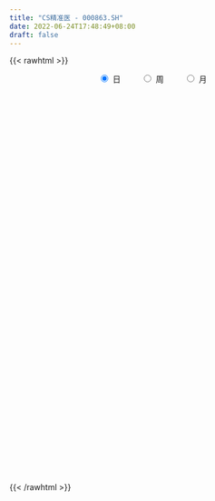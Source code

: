 ```yaml
---
title: "CS精准医 - 000863.SH"
date: 2022-06-24T17:48:49+08:00
draft: false
---
```

{{< rawhtml >}}
    <div style="text-align: center">
        <label style="padding: 1rem;"><input style="margin-right: .5rem" type="radio" name="period" value="D" checked onclick="period_change(this)">日</label>
        <label style="padding: 1rem;"><input style="margin-right: .5rem" type="radio" name="period" value="W" onclick="period_change(this)">周</label>
        <label style="padding: 1rem;"><input style="margin-right: .5rem" type="radio" name="period" value="M" onclick="period_change(this)">月</label>
    </div>
    <div id="chart" style="height: 700px;"></div> 
    <script type="text/javascript">
        const D_v = [3397929.0,3114716.0,3019875.0,3656069.0,3446296.0,4181474.0,4063608.0,4113541.0,4249822.0,4462623.0,4974010.0,4658478.0,4542780.0,4299849.0,3903158.0,3685621.0,4343819.0,4037762.0,4494424.0,5241250.0,5173942.0,5776700.0,5823562.0,4747898.0,5675240.0,5300045.0,6082798.0,6392176.0,6864372.0,6773550.0,4815571.0,4641201.0,4963211.0,4612349.0,6250394.0,7034563.0,4777058.0,5433106.0,5695018.0,6786657.0,6165127.0,6615494.0,7199601.0,5823448.0,6984504.0,6420212.0,5436948.0,4702488.0,5589322.0,4463120.0,4099585.0,4241978.0,4192542.0,5100217.0,3743671.0,3721952.0,4034973.0,3301936.0,4117384.0,3557625.0,4844958.0,4259904.0,3343409.0,3179653.0,3453298.0,3412476.0,3754005.0,2677345.0,3937974.0,2899097.0,2524979.0,3534337.0,3042524.0,2772270.0,2976234.0,2736343.0,2639218.0,3174840.0,4674894.0,3342597.0,3055933.0,2796123.0,2759762.0,2538850.0,3284790.0,4183629.0,3814197.0,4014707.0,3015780.0,2890613.0,3446922.0,2430249.0,3228089.0,3096725.0,3492547.0,2405925.0,2607294.0,2854338.0,4495882.0,3571182.0,3526127.0,3239404.0,4702139.0,4601099.0,6243150.0,5117362.0,5609594.0,5290827.0,4240981.0,3511608.0,3486900.0,4104151.0,3375490.0,2673282.0,2375576.0,3500794.0,2823029.0,3689243.0,2882323.0,2357541.0,3560816.0,3871530.0,2885060.0,4204581.0,3175985.0,5318921.0,3334455.0,3755582.0,3257582.0,4533161.0,2798029.0,3397624.0,3331299.0,4176553.0,3138708.0,3480518.0,3808406.0,3315992.0,2743572.0,2639220.0,3363060.0,2665840.0,2517951.0,3444028.0,3587597.0,3928486.0,3752716.0,3257084.0,2955342.0,3356301.0,2687792.0,3065087.0,3367956.0,3213710.0,2696825.0,2782625.0,2880901.0,3661888.0,4943714.0,4714596.0,4030004.0,3237398.0,3786621.0,3349266.0,3752788.0,3320168.0,3708419.0,3203495.0,3535148.0,3311290.0,3305960.0,3999871.0,4506027.0,3837624.0,4204937.0,3585658.0,3745218.0,3057551.0,3050151.0,2747842.0,2728340.0,2417542.0,2881464.0,2389925.0,3294356.0,3930704.0,2642463.0,2596699.0,2321054.0,2607932.0,2023779.0,1777254.0,2449682.0,2267211.0,2189013.0,1954294.0,2132547.0,2097304.0,2952718.0,2341304.0,2602564.0,2051992.0,1806584.0,1945344.0,2459923.0,2472921.0,3479041.0,2513864.0,3281906.0,2903062.0,2972616.0,2888967.0,3279603.0,3829478.0,3711868.0,3644769.0,3152422.0,3483570.0,4628967.0,3358917.0,4289340.0,4533594.0,4967789.0,5946756.0,4124720.0,2750738.0,3732281.0,3554037.0,3765960.0,5078754.0,4774255.0,3844570.0,3238376.0,3185862.0,4150678.0,3566429.0,4556137.0,5088505.0,5428206.0,5235510.0,5025112.0,3905294.0,4264782.0,4017114.0,3617456.0,3094421.0,3016849.0,2753592.0,3377717.0,4010593.0,4473291.0,3076172.0,2950024.0,4101055.0,3654075.0,4413097.0,4088062.0,3103174.0,3178773.0,3759002.0,3485794.0,2596281.0,3259426.0,3474515.0,3701562.0,4442439.0,3121551.0,3302265.0,2748526.0,3250240.0,2738427.0,3111434.0,3713214.0,3866777.0,3140514.0,4151282.0,4139590.0,3740949.0,3352214.0,4694613.0,4293391.0,4132781.0,4083036.0,4652119.0,4808618.0,5120325.0,4550893.0,4562786.0,4813557.0,4298700.0,3691702.0,3567393.0,3562906.0,3218751.0,2300845.0,3547225.0,2476325.0,2705199.0,5256779.0,4672091.0,4002435.0,3192527.0,3409676.0,3018231.0,3387924.0,3616742.0,3756489.0,3379173.0,3354308.0,4028796.0,2789125.0,3534839.0,2724378.0,2755633.0,2085830.0,2185945.0,2723882.0,2404405.0,3189492.0,2410449.0,2257316.0,2616737.0,3104147.0,2072517.0,2364310.0,1974582.0,3340239.0,2577991.0,2154658.0,2076478.0,1992113.0,2140181.0,1945942.0,2291027.0,2567633.0,1748511.0,2020631.0,1980637.0,2205936.0,2133789.0,2010987.0,2364488.0,2562264.0,2612857.0,2579560.0,2936143.0,2717020.0,3473758.0,2053138.0,4535734.0,3074877.0,1906078.0,2972129.0,3596463.0,2561119.0,2628024.0,1922164.0,2375263.0,1747600.0,2114977.0,2378410.0,2248942.0,3825957.0,3082727.0,2258492.0,2333676.0,1859564.0,2044188.0,1685594.0,1607655.0,2422795.0,2227667.0,2048312.0,2038182.0,2614718.0,2685164.0,2271278.0,2392199.0,1670976.0,1400735.0,1532482.0,1864319.0,1630133.0,2101001.0,1823329.0,1702934.0,1986731.0,2879383.0,2325271.0,2324310.0,2594282.0,2886021.0,2701102.0,2955283.0,3348917.0,4004929.0,3597449.0,3009465.0,2581916.0,2356551.0,3810201.0,3286396.0,2606887.0,2408041.0,2373944.0,1973003.0,1884910.0,2100646.0,2326927.0,2506565.0,2618986.0,2389030.0,2859463.0,2374431.0,1661359.0,1875963.0,1866416.0,1840461.0,1789586.0,2948307.0,2971878.0,2116562.0,1887065.0,1580512.0,1851264.0,2420842.0,2886369.0,2733572.0,3129768.0,2865713.0,4384401.0,5407222.0,4147468.0,4584609.0,5490066.0,4458251.0,4111634.0,3848589.0,3686741.0,4227209.0,3307879.0,2565590.0,3065459.0,3439671.0,3376546.0,2880976.0,3009725.0,2520051.0,2654157.0,2962027.0,2636608.0,2613244.0,3457901.0,3225537.0,2729752.0,2733268.0,2793734.0,2738467.0,2647382.0,3529129.0,3988886.0,3596080.0,3224465.0,3412115.0,3453519.0,2609611.0,2068580.0,2658929.0,3954715.0,2837723.0,2191658.0,2092305.0,2476892.0,1998812.0,1881392.0,2591461.0,2165918.0,3336754.0,2039920.0,2324577.0,2977460.0,2332270.0,2775412.0,2510602.0,2482191.0,3228615.0,3384752.0,4031358.0,2658316.0,2738068.0,2533003.0,2177721.0,2615841.0,2177991.0,2755843.0,2580324.0,2168196.0,2249129.0,2070186.0,2813486.0]
const D_histogram = [0.0,1.0477520228,5.3332899321,4.5123007918,8.7548501375,16.1496255769,18.1831053242,22.2843387925,27.7567812974,36.6703677934,45.4328289113,39.3469296563,42.6244201465,43.1533565135,48.2319305402,45.9083886086,46.0553742832,46.5956195521,37.8114129181,26.0645256377,22.9976381387,16.9740069683,17.3099286192,16.5672836587,26.0712204243,37.6008670671,54.9590125735,58.3336796257,57.8578742068,31.6340567557,18.5617096995,3.0065178141,4.5647102422,10.0378427274,22.9209796021,5.8729713585,-0.3702425586,-5.6661092338,5.2017645681,12.2457964764,17.4588033109,25.6758720126,25.312186666,29.4037765628,16.7354429216,-1.5690405591,-17.3501787298,-36.0408291128,-61.9236765794,-81.4301681022,-89.1981448498,-87.9886502053,-79.8512929827,-84.0979651939,-86.0357222332,-80.0807799985,-72.506001846,-63.6711207151,-56.8315654561,-44.6503860838,-22.8118348784,-14.5587441604,-9.372526095,-7.5267699529,-6.3992338685,-10.4621857883,-26.4340519446,-33.4418867425,-53.7940982682,-64.150966288,-62.3552098182,-59.7948782014,-47.9447865473,-43.8617816424,-41.5414711812,-32.812279675,-28.7516676276,-22.5710185674,-6.1048039945,0.3238082645,6.0253328278,4.4762693247,7.6480757315,12.7092314311,24.6667683111,43.057821107,58.4766301228,65.1850375954,63.2677410594,59.4472884593,43.9350824773,34.6969849286,26.6374762753,14.8253293747,-6.1639832666,-14.3003874284,-10.6626224392,-4.8137154689,9.6583192506,10.6823097837,7.8457750899,9.131780534,8.0026279886,3.0768227561,-11.2300796649,-13.5036448584,-20.7817333981,-33.1231749871,-36.0386376748,-36.3400703286,-31.8516443369,-36.0536530484,-42.308944244,-40.6463816309,-35.8702371626,-31.1738175387,-29.7602445609,-35.5894867663,-37.5997927162,-34.494131259,-27.5051545775,-12.8903062662,-2.5762281125,13.4583264792,28.137391016,34.0895585945,37.3331156283,33.000998982,31.7672413598,27.3615295851,26.6896718259,32.1774988778,36.826809695,44.7624400037,46.2835871743,51.6863552334,50.6337134322,45.0928950758,37.4587884561,37.0488591386,31.7335975664,24.573673313,22.9776226713,24.2853841898,20.9793466086,19.9432339625,24.0521996391,26.105910452,25.1742648052,21.0725618562,21.2937189594,14.8597854232,7.4986586337,2.8860864034,0.4159150362,-9.8227772114,-3.2524970217,13.2579756987,41.6867365051,58.5530644649,51.4214891989,40.2465419781,17.6431246866,-4.4040528246,-11.5903212187,-11.7438126292,-7.4977767793,-9.0683377411,-3.4114153601,3.1527702001,11.3056589766,25.7896266903,12.5120131472,-1.442433552,-24.2538001608,-39.702139403,-60.9045416248,-73.002090346,-81.1307063638,-74.48865442,-73.1254019082,-64.1866764613,-71.4502971149,-72.0459510575,-86.9957218382,-102.4438112073,-102.462250309,-89.9119204688,-76.5540669975,-75.0646278039,-64.5358359036,-51.3674970712,-31.3119288136,-18.7650512664,-4.5764166313,6.2394923495,14.1229465068,23.446785693,40.7298864083,48.7044691013,56.1337081426,56.8188357073,59.5077270881,59.4776933875,52.1978670586,42.8789468625,40.9441848524,32.9852369564,18.6770219289,12.676492514,8.5991093725,4.2320139304,0.5275388838,7.4671800674,13.3964869741,21.6933032324,26.3797322417,34.3324794438,38.3474557921,45.9999494132,57.484220464,60.1273973577,64.9501221508,49.5172865564,25.690542872,15.8876274203,12.5112468792,18.1074115368,21.9159521055,32.1256673531,41.8317452643,37.6054840194,31.1433291146,26.568547605,16.6917041259,5.7719566109,6.0498187286,5.861748998,6.6622417666,-3.156804811,-1.5419442527,2.5561304681,-3.0010471287,-14.7459513478,-19.7893993224,-20.3659573369,-26.3143099253,-32.3015819174,-32.4828951592,-33.8847819484,-42.6702036605,-56.6217053744,-62.3130902921,-58.6558204809,-50.8260873869,-37.2377545688,-26.3720778786,-23.0205347978,-13.5883501186,1.4964598417,8.361185616,12.7122953684,17.6206139512,3.6909502821,-8.4646520882,-28.0139593844,-31.875109934,-38.5224524428,-40.7444462533,-30.4491851444,-21.7364186622,-13.6995496907,-8.8983526328,-11.0710007166,-6.8969664239,-1.2657044818,7.2324308129,2.2542206474,-8.885191087,-30.5043465719,-50.999074498,-52.1391024916,-41.6385164047,-32.5813092157,-18.6630131448,10.23868041,24.3351625138,31.8156933927,21.9791423561,17.8745644356,17.3595389588,10.0291383687,1.7095255143,-4.587684155,-8.5526746051,-23.5779213737,-29.0169497732,-29.3091185613,-43.9910368792,-43.404971066,-35.3714424759,-25.9337900144,-27.931429979,-26.4033442867,-22.9955842262,-23.8437203388,-20.241553082,-23.4380521892,-18.0145173784,-0.1314786492,11.5050095739,17.8737206393,22.520536335,23.9339723749,23.8137851516,27.8309712017,25.4746757698,22.7823245239,33.6960760822,39.0393731885,39.8559991131,42.1926529118,44.7479696734,42.6478025825,33.495821887,31.4620848221,26.8248579931,19.1455791391,11.990697157,12.7958378035,9.4968411283,4.5809809066,-5.3454203319,-3.5534136633,-7.2754695936,-9.8189173387,-9.5522785506,-5.0989972941,-2.5307070182,-6.3213676005,-7.8120371287,-2.538144204,-5.9952550823,-12.1193025772,-11.713305114,-11.5395845123,-9.2206945119,-16.3786487071,-15.2493399019,-5.4653772792,0.3779932907,3.6773011121,12.8309856015,25.4785783641,33.5902175387,32.0785597212,29.5259612707,23.8188974731,21.2385427342,21.3292065875,24.8629091592,26.0397496892,29.1670218014,27.2170508474,18.6437026579,8.5716298322,1.7310500441,-9.4377009795,-15.5831934623,-14.7688080665,-8.1701529029,-5.7317546731,-5.6717023384,-2.3407281175,-9.9263737492,-13.8399779818,-18.6354961515,-24.7492846772,-26.1383487063,-26.3324350534,-27.1301943725,-26.0912808906,-22.0891672011,-15.0675394161,-11.065029405,-5.1172642116,0.5988288221,-4.7890389704,-11.794912527,-16.4669139032,-18.1002513587,-9.9751259287,-4.8590996792,5.5412739692,8.159905092,18.670326037,23.209614887,19.4920426897,10.3825738081,1.8334140373,-13.5521312239,-24.3736248328,-35.8847654339,-47.3167491657,-55.2169117828,-58.6002336968,-53.5199516652,-49.7296594914,-42.5413918676,-38.0898451892,-38.7418025298,-33.4609972127,-18.8417827655,-4.8880781502,5.2509412645,15.9797844558,25.2132092101,26.2689481553,31.3979676898,29.8059441362,39.1276020605,44.4491594082,46.2852990079,44.37460239,40.9034815212,38.7580222582,28.2365467725,9.1728055962,-7.9022655482,-5.9663127367,8.4271766809,16.1743188242,11.8906632728,13.4461791137,22.0781637625,30.9708479245,38.8788979725,34.2721417975,35.4104840585,41.5262050407,34.7018903776,27.2922974113,24.6635573394,25.5242641285,23.0217521518,16.8653545061,10.9310569911,1.2821341127,-9.2916609772,-19.82492572,-20.2362671344,-28.80307468,-30.2841640213,-25.2447243026,-19.3818600772,-20.9874500463,-26.2297317171,-33.1874367676,-38.4499777758,-50.995981046,-52.1603830985,-45.2042090482,-37.8787672276,-26.0735090146,-15.5595682306,-10.6107915783,-5.6526383052,-1.4029374909,9.8986447881,20.3588476154,25.8281798744,22.3898439211,15.5371789072,9.0279924682,5.1394818211,7.1756091361,9.2070843762,0.1459120142,-4.5353105775,-9.6867589995,-9.5322464655,-7.7837197524,-1.9243975873,0.2541130384,0.0194803462,7.3016063073,17.2695809892,27.1335661543,27.6209023348,29.7933974775,25.9958183841,22.9755550418,20.4425859067,20.2540152016,23.5710496915,25.6603612996,24.5624876752,18.6315607557,13.9432232429,18.0700684684]
const D_fast = [0.0,1.3096900285,6.9285504209,7.2356364785,13.6668983586,25.0990801922,31.6783362705,41.350654437,53.7622922662,71.8434707105,91.9641390562,95.7149722154,109.6485677421,120.9658432375,138.1023998993,147.2559551198,158.9167843653,171.1059345221,171.7745811177,166.5438252467,169.2263472824,167.4462178541,172.1096216598,175.508797614,191.5305394857,212.4604028953,243.558301545,261.5163885037,275.5050516365,257.1897483743,248.757828743,233.9542663111,236.6536362997,244.6362294669,263.2496112421,247.6698458381,241.3340712813,234.6216772977,246.7899922416,256.895473269,266.4731809312,281.1092176361,287.073578956,298.5161129934,290.0316400827,271.3348964622,251.216213609,223.5153559478,182.1515893364,142.287555788,112.220042828,91.4323749211,79.6069088981,54.3357453884,30.8890577908,16.8238050259,6.2720827169,-0.810816331,-8.1791524361,-7.1605695846,8.9750229011,13.5884275791,16.4315141207,16.3955777745,15.9233053919,9.2448070249,-13.3355721176,-28.7038786011,-62.5046146938,-88.8992242857,-102.6922702703,-115.0806582039,-115.2167631866,-122.0992036923,-130.1642610265,-129.638139439,-132.7654442985,-132.2275498802,-117.2875363059,-110.7779719807,-103.5701142105,-104.0001103824,-98.9162850427,-90.6778214854,-72.5535925276,-43.3980844549,-13.3601179085,9.644548963,23.5441876919,34.5855572066,30.0571218439,29.4932705274,28.0931309429,19.9873163859,-2.5429920719,-14.2544930908,-13.2823837114,-8.6369056083,8.2497089238,11.9442769028,11.0691859815,14.6381365591,15.5096410109,11.3530414673,-5.7613808699,-11.410857278,-23.8843791672,-44.506614503,-56.4317366094,-65.8181868453,-69.2926719379,-82.5080939115,-99.3406211681,-107.8396539627,-112.0310687851,-115.1281035458,-121.1545917083,-135.8812056052,-147.2914597342,-152.8093310917,-152.6966430546,-141.3043713098,-131.6343501843,-112.2352139727,-90.5218016819,-76.0472444549,-63.470408514,-59.5522754148,-52.8442226971,-50.4095520755,-44.4089918782,-30.8767901069,-17.020776866,2.1054634438,15.1975074079,33.5218642754,45.1276508322,50.8600562448,52.590646739,61.4429322062,64.0610700256,63.0445641004,67.1929191265,74.5720266926,76.5108257635,80.460521608,90.5825371944,99.1627256203,104.5246461748,105.6910836899,111.2356705329,108.5166833525,103.0302212214,99.139170592,96.7729779838,84.0785914334,89.8357473676,109.6607140128,148.5111589454,180.0157530215,185.7395500552,184.6262383288,166.433602209,143.2854114916,133.201562793,130.1121182251,132.4837098802,128.6460644832,133.4501330241,140.8025111343,151.781814655,172.7131890412,162.5635787849,148.2485236977,119.3737070488,93.9998329558,57.5712953278,27.2232240202,-1.1880685887,-13.1681802498,-30.0862782151,-37.1942218835,-62.3204168159,-80.9275585228,-117.6262597631,-158.685301934,-184.3193036129,-194.2469538899,-200.0276171681,-217.3043349254,-222.909502001,-222.5830374363,-210.3554513821,-202.4998366515,-189.4553061743,-177.0795241061,-165.6653333221,-150.4797977127,-123.0142253953,-102.8635254269,-81.40085935,-66.5110228584,-48.9451997056,-34.1058100594,-28.3361696236,-26.9353531041,-18.6340689011,-18.346707558,-27.9856671033,-30.8170733897,-32.7446791881,-36.0537711476,-39.6263614732,-30.8199252727,-21.5414966225,-7.8213545562,3.4600075136,19.9958745766,33.5977148729,52.7501958473,78.6055220142,96.2805482473,117.3408035781,114.2872896228,96.8831816563,91.0521730598,90.8036042384,100.9266217802,110.2141503753,128.4552824612,148.6192966885,153.7944064485,155.1180838222,157.185439214,151.4815217663,142.004763404,143.7950802039,145.0724477228,147.5385009331,136.9302531528,138.1596276479,142.8967349857,136.5892956067,121.1579035506,111.1671057455,105.4990583968,92.972128327,78.9094608555,70.607423824,60.7343415477,41.2813689204,13.1744408629,-8.0952166278,-19.1019019368,-23.9786906896,-19.6997965137,-15.4271392931,-17.8307299118,-11.7956327622,3.6632921586,12.6183143369,20.1474979314,29.4609700019,16.4540439034,2.182278511,-24.3705186313,-36.2004466644,-52.4784022839,-64.8865076577,-62.2035428348,-58.9248810183,-54.3128994694,-51.7362905697,-56.6766888327,-54.226896146,-48.9120603243,-38.6058173264,-43.02047233,-56.3811818362,-85.626423964,-118.8709205147,-133.0457241312,-132.9547671454,-132.0428872603,-122.7903444756,-91.3289808184,-71.1487080861,-55.714253859,-60.0560193066,-59.6919561182,-55.8670968553,-60.6902128532,-68.582444329,-76.0265750371,-82.1297341385,-103.0494612505,-115.7427270932,-123.3621755217,-149.0418530594,-159.3070300127,-160.1163620416,-157.1621570836,-166.142654543,-171.2154049223,-173.5565409184,-180.3656071158,-181.8238281294,-190.8798402839,-189.9599348177,-172.1097657508,-157.5970251343,-146.759883909,-136.4829341295,-129.086004996,-123.2527459313,-112.2778170808,-108.2654435703,-105.2622136852,-85.9244431064,-70.821302703,-60.040677,-47.1558599735,-33.4135507934,-24.8517672388,-25.6297924624,-19.7980083219,-17.7290206525,-20.6219047218,-24.7791124146,-20.7750123173,-21.6997987104,-25.4704137055,-36.7331700269,-35.8295167741,-41.3704401029,-46.3686171827,-48.4900480322,-45.3115160992,-43.3759025779,-48.7469050603,-52.1905838706,-47.551226997,-52.5071516459,-61.6610247851,-64.1833536004,-66.8945291268,-66.8808127543,-78.1334291263,-80.8164552966,-72.3988369936,-66.4609681011,-62.2423350017,-49.8809041119,-30.8636667582,-14.354473199,-7.8464910862,-3.0175992191,-2.7699386483,-0.0406577037,5.3823077965,15.131737658,22.8185156103,33.2375431729,38.0918349307,34.1794124056,26.250247038,19.842429761,6.3142534925,-3.7270373559,-6.6048539767,-2.0487370388,-1.0432774774,-2.4011507272,0.3446414643,-9.7225976047,-17.0961963327,-26.5505885404,-38.8516982354,-46.775349441,-53.5525445515,-61.1328524637,-66.6167592044,-68.1369373152,-64.8821943842,-63.6459417244,-58.9774925839,-53.1116923446,-59.6968198797,-69.6514215682,-78.4401514201,-84.5985517153,-78.9672077675,-75.0659564378,-63.280264297,-58.6216569013,-43.4436544471,-33.1019618753,-31.9465234002,-38.4603488297,-46.5511550913,-65.3247331584,-82.2396329755,-102.7219649351,-125.9831359583,-147.6875265211,-165.7209068593,-174.0206127441,-182.662735443,-186.1098157862,-191.180730405,-201.5181383781,-204.6025823642,-194.6938136083,-181.9621285306,-170.5103737998,-155.7865844945,-140.2498574377,-132.6268814537,-119.6483699967,-113.7889075162,-94.6853490769,-78.2515018771,-64.8440375254,-55.6610835459,-48.9063340343,-41.3622877328,-44.8246265253,-61.5951663026,-80.6458038341,-80.2014292068,-63.7011456189,-51.9104237696,-53.2214135027,-48.3043528834,-34.1528272941,-17.5174311509,0.1103433903,4.0716226646,14.0625859403,30.5598581826,32.411016114,31.8244975005,35.3616467634,42.6034195846,45.8563456459,43.9162866267,40.7147533595,31.3863640093,18.489653675,3.0001575023,-2.4702506958,-18.2378269114,-27.2899572579,-28.5616986149,-27.5442994088,-34.3967518895,-46.1964664896,-61.4510307319,-76.3260661841,-101.6210647158,-115.8255625429,-120.1704407546,-122.314690741,-117.0278097816,-110.4037610553,-108.1076822976,-104.5626886008,-100.6637221592,-86.8874786831,-71.337563952,-59.4111867244,-57.2520616974,-60.2204319845,-64.4726203065,-67.0762604983,-63.2462308993,-58.9129845651,-67.9376789235,-73.7527291597,-81.3258673315,-83.5544164139,-83.7518196389,-78.3735968707,-76.1315579853,-76.361320591,-67.2537930531,-52.9684231239,-36.3210464202,-28.928484656,-19.3076401439,-16.6062646413,-13.8826392231,-11.3049618815,-6.4300287862,2.7797681265,11.2841700595,16.3269183539,15.0538816233,13.8513499213,22.4957122639]
const D_slow = [0.0,0.2619380057,1.5952604887,2.7233356867,4.9120482211,8.9494546153,13.4952309463,19.0663156445,26.0055109688,35.1731029172,46.531310145,56.368042559,67.0241475957,77.812486724,89.8704693591,101.3475665112,112.8614100821,124.5103149701,133.9631681996,140.479299609,146.2287091437,150.4722108858,154.7996930406,158.9415139553,165.4593190613,174.8595358281,188.5992889715,203.1827088779,217.6471774296,225.5556916186,230.1961190435,230.947748497,232.0889260575,234.5983867394,240.3286316399,241.7968744796,241.7043138399,240.2877865315,241.5882276735,244.6496767926,249.0143776203,255.4333456235,261.76139229,269.1123364307,273.2961971611,272.9039370213,268.5663923388,259.5561850606,244.0752659158,223.7177238902,201.4181876778,179.4210251264,159.4582018808,138.4337105823,116.924780024,96.9045850244,78.7780845629,62.8603043841,48.6524130201,37.4898164991,31.7868577795,28.1471717394,25.8040402157,23.9223477274,22.3225392603,19.7069928132,13.0984798271,4.7380081415,-8.7105164256,-24.7482579976,-40.3370604521,-55.2857800025,-67.2719766393,-78.2374220499,-88.6227898452,-96.825859764,-104.0137766709,-109.6565313127,-111.1827323114,-111.1017802452,-109.5954470383,-108.4763797071,-106.5643607742,-103.3870529165,-97.2203608387,-86.4559055619,-71.8367480313,-55.5404886324,-39.7235533675,-24.8617312527,-13.8779606334,-5.2037144012,1.4556546676,5.1619870113,3.6209911946,0.0458943375,-2.6197612723,-3.8231901395,-1.4086103268,1.2619671191,3.2234108916,5.5063560251,7.5070130222,8.2762187113,5.468698795,2.0927875804,-3.1026457691,-11.3834395159,-20.3930989346,-29.4781165167,-37.441027601,-46.4544408631,-57.0316769241,-67.1932723318,-76.1608316224,-83.9542860071,-91.3943471473,-100.2917188389,-109.691667018,-118.3151998327,-125.1914884771,-128.4140650436,-129.0581220718,-125.693540452,-118.659192698,-110.1368030493,-100.8035241423,-92.5532743968,-84.6114640568,-77.7710816606,-71.0986637041,-63.0542889847,-53.8475865609,-42.65697656,-31.0860797664,-18.1644909581,-5.5060626,5.767161169,15.131858283,24.3940730676,32.3274724592,38.4708907875,44.2152964553,50.2866425027,55.5314791549,60.5172876455,66.5303375553,73.0568151683,79.3503813696,84.6185218337,89.9419515735,93.6568979293,95.5315625877,96.2530841886,96.3570629476,93.9013686448,93.0882443893,96.402738314,106.8244224403,121.4626885566,134.3180608563,144.3796963508,148.7904775224,147.6894643163,144.7918840116,141.8559308543,139.9814866595,137.7144022242,136.8615483842,137.6497409342,140.4761556784,146.923562351,150.0515656378,149.6909572497,143.6275072096,133.7019723588,118.4758369526,100.2253143661,79.9426377752,61.3204741702,43.0391236931,26.9924545778,9.1298802991,-8.8816074653,-30.6305379249,-56.2414907267,-81.8570533039,-104.3350334211,-123.4735501705,-142.2397071215,-158.3736660974,-171.2155403652,-179.0435225686,-183.7347853852,-184.878889543,-183.3190164556,-179.7882798289,-173.9265834057,-163.7441118036,-151.5679945282,-137.5345674926,-123.3298585658,-108.4529267937,-93.5835034469,-80.5340366822,-69.8142999666,-59.5782537535,-51.3319445144,-46.6626890322,-43.4935659037,-41.3437885606,-40.285785078,-40.153900357,-38.2871053401,-34.9379835966,-29.5146577885,-22.9197247281,-14.3366048672,-4.7497409192,6.7502464341,21.1213015501,36.1531508896,52.3906814273,64.7700030664,71.1926387844,75.1645456395,78.2923573592,82.8192102434,88.2981982698,96.3296151081,106.7875514242,116.188922429,123.9747547077,130.6168916089,134.7898176404,136.2328067931,137.7452614753,139.2106987248,140.8762591664,140.0870579637,139.7015719005,140.3406045176,139.5903427354,135.9038548984,130.9565050679,125.8650157336,119.2864382523,111.211042773,103.0903189832,94.6191234961,83.9515725809,69.7961462373,54.2178736643,39.5539185441,26.8473966973,17.5379580551,10.9449385855,5.189804886,1.7927173564,2.1668323168,4.2571287208,7.4352025629,11.8403560507,12.7630936213,10.6469305992,3.6434407531,-4.3253367304,-13.9559498411,-24.1420614044,-31.7543576905,-37.188462356,-40.6133497787,-42.8379379369,-45.6056881161,-47.3299297221,-47.6463558425,-45.8382481393,-45.2746929774,-47.4959907492,-55.1220773921,-67.8718460167,-80.9066216396,-91.3162507407,-99.4615780447,-104.1273313309,-101.5676612284,-95.4838705999,-87.5299472517,-82.0351616627,-77.5665205538,-73.2266358141,-70.7193512219,-70.2919698433,-71.4388908821,-73.5770595334,-79.4715398768,-86.7257773201,-94.0530569604,-105.0508161802,-115.9020589467,-124.7449195657,-131.2283670693,-138.211224564,-144.8120606357,-150.5609566922,-156.5218867769,-161.5822750474,-167.4417880947,-171.9454174393,-171.9782871016,-169.1020347082,-164.6336045483,-159.0034704646,-153.0199773709,-147.066531083,-140.1087882825,-133.7401193401,-128.0445382091,-119.6205191886,-109.8606758914,-99.8966761132,-89.3485128852,-78.1615204669,-67.4995698212,-59.1256143495,-51.260093144,-44.5538786457,-39.7674838609,-36.7698095716,-33.5708501208,-31.1966398387,-30.0513946121,-31.387749695,-32.2761031109,-34.0949705093,-36.5496998439,-38.9377694816,-40.2125188051,-40.8451955597,-42.4255374598,-44.378546742,-45.013082793,-46.5118965636,-49.5417222079,-52.4700484864,-55.3549446145,-57.6601182424,-61.7547804192,-65.5671153947,-66.9334597145,-66.8389613918,-65.9196361138,-62.7118897134,-56.3422451224,-47.9446907377,-39.9250508074,-32.5435604897,-26.5888361214,-21.2792004379,-15.946898791,-9.7311715012,-3.2212340789,4.0705213714,10.8747840833,15.5357097478,17.6786172058,18.1113797168,15.751954472,11.8561561064,8.1639540898,6.1214158641,4.6884771958,3.2705516112,2.6853695818,0.2037761445,-3.2562183509,-7.9150923888,-14.1024135581,-20.6370007347,-27.2201094981,-34.0026580912,-40.5254783138,-46.0477701141,-49.8146549681,-52.5809123194,-53.8602283723,-53.7105211668,-54.9077809094,-57.8565090411,-61.9732375169,-66.4983003566,-68.9920818388,-70.2068567586,-68.8215382663,-66.7815619933,-62.113980484,-56.3115767623,-51.4385660899,-48.8429226379,-48.3845691285,-51.7726019345,-57.8660081427,-66.8371995012,-78.6663867926,-92.4706147383,-107.1206731625,-120.5006610788,-132.9330759517,-143.5684239186,-153.0908852159,-162.7763358483,-171.1415851515,-175.8520308429,-177.0740503804,-175.7613150643,-171.7663689503,-165.4630666478,-158.895829609,-151.0463376865,-143.5948516525,-133.8129511374,-122.7006612853,-111.1293365333,-100.0356859358,-89.8098155555,-80.120309991,-73.0611732979,-70.7679718988,-72.7435382859,-74.23511647,-72.1283222998,-68.0847425938,-65.1120767756,-61.7505319971,-56.2309910565,-48.4882790754,-38.7685545823,-30.2005191329,-21.3478981183,-10.9663468581,-2.2908742637,4.5322000891,10.698089424,17.0791554561,22.8345934941,27.0509321206,29.7836963684,30.1042298966,27.7813146523,22.8250832223,17.7660164387,10.5652477687,2.9942067633,-3.3169743123,-8.1624393316,-13.4093018432,-19.9667347725,-28.2635939644,-37.8760884083,-50.6250836698,-63.6651794444,-74.9662317065,-84.4359235134,-90.954300767,-94.8441928247,-97.4968907193,-98.9100502956,-99.2607846683,-96.7861234713,-91.6964115674,-85.2393665988,-79.6419056185,-75.7576108917,-73.5006127747,-72.2157423194,-70.4218400354,-68.1200689413,-68.0835909378,-69.2174185821,-71.639108332,-74.0221699484,-75.9680998865,-76.4491992833,-76.3856710237,-76.3808009372,-74.5553993604,-70.2380041131,-63.4546125745,-56.5493869908,-49.1010376214,-42.6020830254,-36.8581942649,-31.7475477883,-26.6840439878,-20.791281565,-14.3761912401,-8.2355693213,-3.5776791324,-0.0918733216,4.4256437955]
const D_data = [['2020-06-03', 4033.7977, 4045.7977, 4028.4605, 4076.7968],['2020-06-04', 4049.2994, 4062.2156, 4019.0615, 4068.0641],['2020-06-05', 4064.6093, 4119.9761, 4057.2397, 4121.1835],['2020-06-08', 4146.5247, 4069.6302, 4056.8491, 4149.0255],['2020-06-09', 4074.1895, 4148.2683, 4062.0813, 4154.918],['2020-06-10', 4151.0938, 4230.3671, 4148.3124, 4243.7228],['2020-06-11', 4225.6778, 4204.148, 4176.7056, 4273.1876],['2020-06-12', 4128.285, 4265.3052, 4126.2123, 4298.2656],['2020-06-15', 4343.0091, 4331.8052, 4316.1959, 4401.3377],['2020-06-16', 4361.8422, 4444.246, 4335.469, 4445.7205],['2020-06-17', 4465.6565, 4529.1533, 4463.9633, 4567.4465],['2020-06-18', 4527.5919, 4391.6967, 4360.4428, 4528.8208],['2020-06-19', 4404.9015, 4543.1993, 4389.6588, 4548.9179],['2020-06-22', 4557.0628, 4563.8857, 4530.1759, 4625.8818],['2020-06-23', 4577.2584, 4684.8337, 4556.8544, 4688.2405],['2020-06-24', 4680.1315, 4651.0035, 4591.6786, 4717.7567],['2020-06-29', 4673.3911, 4728.3159, 4654.2029, 4728.3775],['2020-06-30', 4742.1487, 4789.292, 4718.6299, 4813.7196],['2020-07-01', 4802.824, 4702.4028, 4621.7194, 4802.8331],['2020-07-02', 4698.6454, 4654.8037, 4625.6764, 4738.0931],['2020-07-03', 4643.6233, 4763.5965, 4583.5742, 4768.2522],['2020-07-06', 4745.6156, 4739.1103, 4677.7609, 4748.7061],['2020-07-07', 4704.4166, 4838.9737, 4666.6044, 4888.5174],['2020-07-08', 4845.7305, 4860.3706, 4803.1455, 4875.413],['2020-07-09', 4856.9705, 5052.9025, 4842.2431, 5069.5692],['2020-07-10', 5044.6847, 5185.2784, 5035.9544, 5210.598],['2020-07-13', 5224.5171, 5399.9031, 5224.5171, 5414.8936],['2020-07-14', 5418.9733, 5354.3888, 5231.8374, 5442.3887],['2020-07-15', 5342.8772, 5390.7321, 5342.8436, 5562.865],['2020-07-16', 5396.1194, 5063.1059, 5043.9471, 5428.5017],['2020-07-17', 5056.4255, 5174.0296, 5041.7532, 5261.1565],['2020-07-20', 5248.1179, 5106.8067, 4992.4023, 5256.6932],['2020-07-21', 5110.6318, 5319.4594, 5076.2063, 5340.8609],['2020-07-22', 5286.5548, 5426.8229, 5263.9116, 5485.8908],['2020-07-23', 5384.0306, 5616.7025, 5382.6979, 5617.4226],['2020-07-24', 5558.6618, 5276.1961, 5237.7204, 5576.1249],['2020-07-27', 5316.8281, 5385.1696, 5316.8281, 5472.0057],['2020-07-28', 5444.1946, 5397.7276, 5286.4065, 5480.487],['2020-07-29', 5376.5262, 5649.7088, 5368.6698, 5652.633],['2020-07-30', 5716.5289, 5692.1337, 5639.3935, 5869.5326],['2020-07-31', 5671.1409, 5749.6462, 5591.0067, 5765.9127],['2020-08-03', 5804.9945, 5877.1202, 5690.6425, 5884.1239],['2020-08-04', 5856.8185, 5848.2994, 5801.2163, 6045.761],['2020-08-05', 5761.3408, 5974.1717, 5693.9651, 5988.7617],['2020-08-06', 6002.003, 5798.0759, 5731.9384, 6063.5675],['2020-08-07', 5810.4838, 5688.4616, 5571.5915, 5879.347],['2020-08-10', 5665.8115, 5658.6504, 5496.5517, 5706.1054],['2020-08-11', 5649.1112, 5544.8826, 5539.7472, 5744.5972],['2020-08-12', 5546.7056, 5330.351, 5224.7817, 5561.1807],['2020-08-13', 5359.6656, 5262.8998, 5226.7499, 5367.5766],['2020-08-14', 5261.3696, 5297.8306, 5181.8312, 5349.8319],['2020-08-17', 5316.3913, 5348.5797, 5232.0714, 5351.2929],['2020-08-18', 5375.2281, 5417.5654, 5373.0097, 5477.0065],['2020-08-19', 5406.8974, 5228.2887, 5228.2887, 5406.8974],['2020-08-20', 5197.7462, 5190.3289, 5157.9754, 5267.4682],['2020-08-21', 5243.1899, 5248.7036, 5218.3565, 5312.1868],['2020-08-24', 5277.4662, 5256.9745, 5095.019, 5280.8443],['2020-08-25', 5264.9744, 5272.7143, 5247.6838, 5334.7573],['2020-08-26', 5282.7511, 5249.7953, 5229.0554, 5387.0815],['2020-08-27', 5250.9747, 5333.7631, 5211.0107, 5342.3165],['2020-08-28', 5347.7258, 5525.0074, 5332.6433, 5534.5303],['2020-08-31', 5531.7364, 5425.6473, 5423.7706, 5535.571],['2020-09-01', 5417.712, 5417.9184, 5380.6499, 5459.5392],['2020-09-02', 5428.1011, 5391.8921, 5333.8387, 5432.9427],['2020-09-03', 5399.9703, 5388.667, 5372.0011, 5500.9667],['2020-09-04', 5287.4685, 5311.8604, 5226.227, 5330.5485],['2020-09-07', 5294.9891, 5095.7123, 5086.7391, 5319.0061],['2020-09-08', 5120.5373, 5122.9261, 5061.1901, 5167.4088],['2020-09-09', 5032.8959, 4846.0479, 4808.6975, 5032.8959],['2020-09-10', 4913.2795, 4838.2149, 4826.6203, 4976.8087],['2020-09-11', 4835.0419, 4911.8421, 4835.0419, 4922.7041],['2020-09-14', 4974.8579, 4877.3419, 4843.0941, 4994.8775],['2020-09-15', 4886.9748, 4980.8673, 4842.7513, 4986.6363],['2020-09-16', 4982.5762, 4879.4682, 4851.9133, 5007.0566],['2020-09-17', 4871.9818, 4828.5196, 4761.6267, 4881.3761],['2020-09-18', 4832.6041, 4895.7304, 4789.568, 4895.7304],['2020-09-21', 4894.1024, 4832.8404, 4819.0487, 4900.3586],['2020-09-22', 4817.8643, 4851.3314, 4816.1564, 4927.6052],['2020-09-23', 4864.2249, 5014.4426, 4826.2866, 5062.1726],['2020-09-24', 4974.325, 4932.557, 4915.6165, 4995.6519],['2020-09-25', 4943.6336, 4943.154, 4920.7399, 5034.8937],['2020-09-28', 4964.5178, 4852.1765, 4841.7628, 4972.2699],['2020-09-29', 4865.2488, 4905.2719, 4796.4103, 4939.3252],['2020-09-30', 4936.8359, 4944.4856, 4917.0625, 5007.8672],['2020-10-09', 5028.7523, 5077.8183, 5001.4011, 5102.4847],['2020-10-12', 5128.5437, 5254.9328, 5125.3219, 5256.1453],['2020-10-13', 5259.9144, 5338.9317, 5227.4479, 5362.6316],['2020-10-14', 5337.0545, 5330.3873, 5296.5758, 5392.6276],['2020-10-15', 5315.7722, 5280.0683, 5237.0175, 5321.4965],['2020-10-16', 5267.1015, 5285.3289, 5210.3504, 5328.4343],['2020-10-19', 5310.4699, 5125.0605, 5116.9959, 5312.9455],['2020-10-20', 5115.3218, 5166.7618, 5083.6541, 5170.1857],['2020-10-21', 5193.0001, 5158.9612, 5152.6864, 5256.7457],['2020-10-22', 5146.7719, 5075.1137, 5011.0908, 5146.7719],['2020-10-23', 5087.3048, 4875.1462, 4846.6742, 5116.273],['2020-10-26', 4839.7919, 4949.2507, 4807.8089, 4965.1677],['2020-10-27', 4948.2669, 5074.4241, 4917.6491, 5082.3909],['2020-10-28', 5099.4513, 5121.2135, 5034.7172, 5138.5176],['2020-10-29', 5087.1791, 5286.0402, 5078.9445, 5316.8694],['2020-10-30', 5287.7154, 5167.6821, 5141.6599, 5287.7154],['2020-11-02', 5176.3159, 5122.1326, 5080.1364, 5197.1627],['2020-11-03', 5141.0562, 5177.0479, 5085.9653, 5188.9533],['2020-11-04', 5171.4993, 5155.0118, 5125.3934, 5191.667],['2020-11-05', 5186.441, 5096.5621, 5054.0173, 5193.2751],['2020-11-06', 5095.9943, 4924.4662, 4868.9303, 5096.0056],['2020-11-09', 4940.1175, 5020.911, 4914.9994, 5059.1495],['2020-11-10', 5055.5313, 4918.4023, 4903.4202, 5066.3435],['2020-11-11', 4899.3056, 4778.9836, 4765.4025, 4903.3576],['2020-11-12', 4807.0641, 4825.6754, 4806.2463, 4894.3156],['2020-11-13', 4798.5201, 4817.0696, 4774.1829, 4829.42],['2020-11-16', 4844.7235, 4856.3002, 4783.5102, 4859.6469],['2020-11-17', 4826.581, 4714.8609, 4682.5426, 4827.2572],['2020-11-18', 4720.2649, 4621.8606, 4612.1645, 4750.4621],['2020-11-19', 4623.2053, 4666.4471, 4578.6831, 4677.2583],['2020-11-20', 4681.9545, 4681.9717, 4672.0423, 4714.4745],['2020-11-23', 4711.2027, 4668.3094, 4635.8698, 4711.8611],['2020-11-24', 4658.8058, 4606.7335, 4585.1331, 4659.2394],['2020-11-25', 4594.5178, 4464.0058, 4462.9723, 4594.6516],['2020-11-26', 4459.1428, 4446.1949, 4407.0251, 4508.6387],['2020-11-27', 4456.5048, 4468.0478, 4408.4223, 4496.292],['2020-11-30', 4476.7158, 4501.8239, 4405.0479, 4528.9879],['2020-12-01', 4507.1971, 4621.7136, 4507.1971, 4634.3524],['2020-12-02', 4631.7381, 4610.8595, 4569.9665, 4654.208],['2020-12-03', 4621.3938, 4740.2632, 4611.9981, 4778.9215],['2020-12-04', 4727.0509, 4805.8955, 4705.1169, 4810.135],['2020-12-07', 4744.6616, 4761.156, 4707.6193, 4794.3016],['2020-12-08', 4776.4042, 4765.7909, 4756.6608, 4797.6765],['2020-12-09', 4775.0341, 4682.3178, 4681.271, 4794.7385],['2020-12-10', 4651.8937, 4719.4189, 4634.0841, 4728.2049],['2020-12-11', 4726.3042, 4676.5074, 4655.8094, 4744.4663],['2020-12-14', 4687.6261, 4720.6154, 4640.2409, 4727.1777],['2020-12-15', 4717.162, 4824.973, 4704.2444, 4861.7576],['2020-12-16', 4841.8881, 4861.3515, 4786.9662, 4876.7191],['2020-12-17', 4913.2333, 4962.5952, 4912.8603, 5025.6012],['2020-12-18', 4966.7775, 4939.1671, 4901.3101, 4980.7608],['2020-12-21', 4946.3019, 5042.4645, 4912.3707, 5053.0096],['2020-12-22', 5052.1756, 5012.7688, 5004.9728, 5124.2736],['2020-12-23', 5020.2009, 4977.09, 4889.7811, 5021.9368],['2020-12-24', 4978.8412, 4949.7495, 4936.0558, 5010.1249],['2020-12-25', 4944.4946, 5051.2353, 4935.8517, 5067.3147],['2020-12-28', 5075.6168, 5005.891, 5004.3731, 5103.2829],['2020-12-29', 5003.988, 4976.5861, 4922.5747, 5031.5468],['2020-12-30', 4967.9267, 5047.5786, 4958.2175, 5061.5928],['2020-12-31', 5053.4787, 5108.9372, 5010.9775, 5134.2383],['2021-01-04', 5104.3069, 5071.4212, 5065.4253, 5134.473],['2021-01-05', 5048.3352, 5112.8218, 5013.894, 5115.4707],['2021-01-06', 5143.4941, 5212.4112, 5106.9133, 5213.482],['2021-01-07', 5218.6823, 5233.4977, 5157.6432, 5233.4977],['2021-01-08', 5246.1643, 5230.6096, 5173.1419, 5317.8806],['2021-01-11', 5258.2792, 5207.5021, 5165.3699, 5305.3499],['2021-01-12', 5204.4899, 5280.6501, 5134.2305, 5282.3049],['2021-01-13', 5287.0571, 5208.0007, 5166.0971, 5306.5772],['2021-01-14', 5203.239, 5181.4307, 5122.7127, 5265.0635],['2021-01-15', 5187.5578, 5201.2571, 5097.6509, 5219.6134],['2021-01-18', 5186.4361, 5223.9736, 5104.8101, 5251.8896],['2021-01-19', 5217.776, 5101.9045, 5092.881, 5249.5884],['2021-01-20', 5123.858, 5310.7628, 5123.858, 5321.1305],['2021-01-21', 5444.6452, 5515.5731, 5421.1535, 5534.1051],['2021-01-22', 5557.0662, 5823.5475, 5556.8239, 5826.7672],['2021-01-25', 5878.1623, 5858.1291, 5776.8531, 5899.1853],['2021-01-26', 5796.726, 5646.1774, 5613.1773, 5797.4292],['2021-01-27', 5640.8124, 5602.5396, 5507.4262, 5682.8964],['2021-01-28', 5487.575, 5411.7914, 5402.8436, 5600.8504],['2021-01-29', 5461.5788, 5324.0662, 5251.6516, 5491.0956],['2021-02-01', 5345.626, 5445.4756, 5337.7867, 5494.165],['2021-02-02', 5482.8041, 5524.8138, 5373.3928, 5563.423],['2021-02-03', 5531.5347, 5603.4736, 5510.6963, 5689.5874],['2021-02-04', 5567.0585, 5550.9998, 5475.024, 5677.1466],['2021-02-05', 5579.8809, 5667.2914, 5577.2068, 5763.3296],['2021-02-08', 5676.3064, 5731.3402, 5598.8926, 5734.3392],['2021-02-09', 5760.2637, 5816.8774, 5733.4939, 5834.8726],['2021-02-10', 5826.6955, 5993.1178, 5744.2028, 6024.5604],['2021-02-18', 6063.4373, 5684.9825, 5675.8353, 6065.5829],['2021-02-19', 5651.2531, 5628.4401, 5480.1194, 5682.161],['2021-02-22', 5620.4857, 5428.2463, 5428.2463, 5621.4954],['2021-02-23', 5374.8269, 5410.812, 5364.212, 5518.6674],['2021-02-24', 5400.4114, 5216.7905, 5173.4772, 5409.7792],['2021-02-25', 5265.6086, 5202.3605, 5183.9005, 5302.2229],['2021-02-26', 5098.7293, 5148.1551, 5048.8697, 5234.1153],['2021-03-01', 5227.017, 5276.8456, 5134.8691, 5279.4731],['2021-03-02', 5293.7434, 5180.5458, 5130.991, 5309.8901],['2021-03-03', 5156.0864, 5253.3045, 5114.3346, 5253.3045],['2021-03-04', 5199.0633, 5002.8264, 4981.8676, 5199.1402],['2021-03-05', 4913.7572, 5007.4448, 4894.981, 5052.5777],['2021-03-08', 5042.6038, 4718.588, 4716.0365, 5080.677],['2021-03-09', 4702.0811, 4547.5135, 4509.5127, 4732.5065],['2021-03-10', 4658.7592, 4606.7621, 4572.9596, 4685.2553],['2021-03-11', 4622.8718, 4707.7431, 4609.1234, 4773.8606],['2021-03-12', 4732.4547, 4705.0325, 4603.98, 4733.2279],['2021-03-15', 4674.3263, 4516.6555, 4462.1593, 4688.044],['2021-03-16', 4557.6625, 4585.0293, 4489.9703, 4592.3495],['2021-03-17', 4569.111, 4612.3283, 4492.1669, 4632.1278],['2021-03-18', 4647.1717, 4730.6059, 4627.6703, 4735.4859],['2021-03-19', 4639.2528, 4678.9385, 4631.3845, 4738.5539],['2021-03-22', 4688.1416, 4736.3791, 4666.0521, 4798.2926],['2021-03-23', 4744.4303, 4736.3374, 4682.7179, 4809.9505],['2021-03-24', 4709.5059, 4732.5775, 4706.5276, 4786.2583],['2021-03-25', 4699.8122, 4787.1689, 4668.1699, 4800.1797],['2021-03-26', 4805.5946, 4960.8287, 4805.5946, 4975.2613],['2021-03-29', 4936.4506, 4926.1075, 4893.6218, 4986.2653],['2021-03-30', 4907.9031, 4982.5539, 4904.7105, 5044.133],['2021-03-31', 4982.2646, 4946.7859, 4902.0207, 4988.5119],['2021-04-01', 4952.6831, 5011.245, 4943.1808, 5016.0269],['2021-04-02', 5024.989, 5017.7537, 4986.0892, 5070.6546],['2021-04-06', 5022.282, 4939.464, 4933.8907, 5039.0471],['2021-04-07', 4948.5557, 4896.3101, 4832.9902, 4949.6994],['2021-04-08', 4889.1896, 4982.7667, 4852.7679, 4990.3746],['2021-04-09', 4961.7104, 4902.1765, 4867.7505, 4979.9645],['2021-04-12', 4884.5995, 4775.902, 4759.1309, 4934.7454],['2021-04-13', 4753.7019, 4831.0787, 4753.7019, 4875.1164],['2021-04-14', 4816.998, 4830.3208, 4765.9767, 4867.1299],['2021-04-15', 4795.6294, 4803.093, 4735.7418, 4839.5936],['2021-04-16', 4824.596, 4785.6575, 4738.0842, 4831.3904],['2021-04-19', 4776.5953, 4925.4795, 4744.4695, 4931.6299],['2021-04-20', 4920.9915, 4950.8966, 4869.3825, 4983.2314],['2021-04-21', 4932.0629, 5028.6836, 4915.5125, 5031.5144],['2021-04-22', 5037.0411, 5034.2348, 4994.2238, 5062.8098],['2021-04-23', 5041.9621, 5131.2189, 5041.9621, 5150.5447],['2021-04-26', 5181.337, 5142.1784, 5133.5669, 5320.0996],['2021-04-27', 5134.8876, 5253.4786, 5096.6337, 5253.4798],['2021-04-28', 5264.9245, 5397.0246, 5224.7722, 5400.0538],['2021-04-29', 5396.3509, 5375.8868, 5288.1323, 5431.6641],['2021-04-30', 5362.8515, 5480.0525, 5362.3377, 5523.4369],['2021-05-06', 5338.7425, 5251.6957, 5153.364, 5345.1581],['2021-05-07', 5269.1023, 5079.8394, 5079.2592, 5304.6739],['2021-05-10', 5151.8664, 5191.5172, 5151.1404, 5246.1043],['2021-05-11', 5181.279, 5258.6775, 5134.9912, 5278.385],['2021-05-12', 5242.4258, 5400.99, 5211.4067, 5408.0172],['2021-05-13', 5342.088, 5432.4114, 5327.7087, 5461.7994],['2021-05-14', 5442.8278, 5585.6051, 5419.1238, 5646.0862],['2021-05-17', 5670.9317, 5677.5722, 5668.6585, 5748.1444],['2021-05-18', 5663.6076, 5565.6378, 5513.0362, 5669.9093],['2021-05-19', 5566.981, 5553.3747, 5497.457, 5593.6498],['2021-05-20', 5536.7701, 5588.4498, 5530.7334, 5607.309],['2021-05-21', 5633.2391, 5519.0978, 5513.6749, 5641.4063],['2021-05-24', 5517.5659, 5477.9607, 5330.9745, 5523.248],['2021-05-25', 5544.8762, 5613.7653, 5544.6492, 5623.033],['2021-05-26', 5580.7563, 5632.7367, 5510.4319, 5646.669],['2021-05-27', 5616.8133, 5671.8295, 5554.2265, 5676.6791],['2021-05-28', 5645.2866, 5535.7043, 5490.5927, 5652.0681],['2021-05-31', 5576.425, 5674.865, 5576.425, 5725.9315],['2021-06-01', 5706.7183, 5741.9109, 5641.9614, 5750.3993],['2021-06-02', 5755.9356, 5636.7313, 5615.4564, 5760.457],['2021-06-03', 5619.8326, 5524.7486, 5524.1612, 5635.9607],['2021-06-04', 5497.6877, 5568.3734, 5455.2228, 5604.6024],['2021-06-07', 5583.8984, 5611.3253, 5522.3312, 5636.3869],['2021-06-08', 5613.1194, 5525.0309, 5473.7274, 5673.9691],['2021-06-09', 5490.0008, 5485.0594, 5449.645, 5526.6323],['2021-06-10', 5499.5836, 5530.3757, 5487.7042, 5559.7598],['2021-06-11', 5538.7017, 5498.2342, 5431.096, 5542.2153],['2021-06-15', 5469.7999, 5360.0214, 5343.442, 5500.919],['2021-06-16', 5361.6544, 5204.6343, 5201.2718, 5370.6711],['2021-06-17', 5214.9501, 5215.9362, 5201.0173, 5280.3106],['2021-06-18', 5254.7401, 5285.7015, 5225.7067, 5318.084],['2021-06-21', 5286.2912, 5329.94, 5261.6724, 5372.4825],['2021-06-22', 5333.5239, 5428.0505, 5275.093, 5435.669],['2021-06-23', 5430.1415, 5436.7722, 5404.194, 5497.6152],['2021-06-24', 5433.5542, 5362.474, 5302.1624, 5433.956],['2021-06-25', 5373.757, 5459.1877, 5340.862, 5470.882],['2021-06-28', 5476.2238, 5592.018, 5454.4754, 5595.3578],['2021-06-29', 5605.7592, 5552.9702, 5541.6889, 5606.1486],['2021-06-30', 5559.139, 5561.2054, 5524.5304, 5591.5652],['2021-07-01', 5566.8313, 5606.8873, 5552.067, 5659.8468],['2021-07-02', 5572.6674, 5356.5733, 5353.3279, 5572.6674],['2021-07-05', 5337.0609, 5307.7637, 5271.4105, 5394.3655],['2021-07-06', 5310.13, 5115.3863, 5027.1873, 5310.13],['2021-07-07', 5090.1871, 5224.3946, 5079.7815, 5253.7266],['2021-07-08', 5236.9256, 5131.3541, 5128.7196, 5244.9506],['2021-07-09', 5107.6291, 5128.1855, 5012.4151, 5147.3777],['2021-07-12', 5155.7934, 5274.4142, 5088.9475, 5304.9293],['2021-07-13', 5262.9962, 5280.2778, 5206.7533, 5313.2726],['2021-07-14', 5251.5711, 5297.4733, 5239.1807, 5390.194],['2021-07-15', 5292.9089, 5276.7177, 5196.9453, 5297.1099],['2021-07-16', 5246.4658, 5182.0894, 5174.6121, 5269.9836],['2021-07-19', 5201.5545, 5253.2244, 5196.8434, 5277.8459],['2021-07-20', 5282.505, 5288.0425, 5244.179, 5347.2885],['2021-07-21', 5301.9169, 5358.0519, 5268.8562, 5366.4308],['2021-07-22', 5358.5924, 5195.9739, 5173.4324, 5358.5924],['2021-07-23', 5182.3405, 5065.7003, 5054.4323, 5187.6736],['2021-07-26', 5047.5993, 4822.2571, 4749.3067, 5047.5993],['2021-07-27', 4816.2547, 4680.5113, 4673.6838, 4864.6843],['2021-07-28', 4662.9235, 4812.3469, 4623.2124, 4815.0608],['2021-07-29', 4895.9694, 4933.6974, 4875.9457, 4978.3168],['2021-07-30', 4900.3422, 4925.2416, 4777.4524, 4953.1025],['2021-08-02', 4973.3888, 5013.4096, 4816.9377, 5035.6319],['2021-08-03', 4998.9975, 5299.3856, 4990.0377, 5305.2001],['2021-08-04', 5275.2027, 5230.3172, 5153.3025, 5275.2027],['2021-08-05', 5242.7942, 5215.4359, 5209.7041, 5321.6864],['2021-08-06', 5151.2638, 5001.4612, 4958.6394, 5151.4372],['2021-08-09', 4958.5589, 5040.0879, 4948.47, 5052.7051],['2021-08-10', 5069.6028, 5075.9322, 4995.2788, 5079.8978],['2021-08-11', 5068.3003, 4969.9244, 4969.3103, 5068.3003],['2021-08-12', 4925.3993, 4909.6895, 4876.8471, 4987.4065],['2021-08-13', 4916.3276, 4884.0875, 4844.8974, 4944.1525],['2021-08-16', 4863.9979, 4869.8311, 4854.753, 4921.4931],['2021-08-17', 4859.4053, 4655.7963, 4644.3837, 4881.9255],['2021-08-18', 4674.0678, 4687.4174, 4666.27, 4732.5969],['2021-08-19', 4682.1018, 4700.0335, 4680.5606, 4762.4542],['2021-08-20', 4649.0183, 4435.3311, 4406.5468, 4649.0183],['2021-08-23', 4443.1457, 4537.5692, 4384.0686, 4548.6569],['2021-08-24', 4558.9137, 4605.4842, 4542.0991, 4622.9402],['2021-08-25', 4595.6446, 4627.5923, 4552.3329, 4638.4049],['2021-08-26', 4625.3427, 4463.5491, 4460.7401, 4627.6554],['2021-08-27', 4465.5365, 4464.4252, 4445.1772, 4552.9295],['2021-08-30', 4526.5236, 4460.4397, 4440.2764, 4536.8987],['2021-08-31', 4467.9208, 4373.2827, 4353.6751, 4498.7072],['2021-09-01', 4378.8396, 4396.1111, 4268.0017, 4450.8877],['2021-09-02', 4400.8168, 4270.9345, 4266.6233, 4405.7886],['2021-09-03', 4276.2027, 4344.1406, 4236.8438, 4374.6206],['2021-09-06', 4350.6422, 4531.7333, 4333.9014, 4561.0586],['2021-09-07', 4535.317, 4513.7596, 4464.2417, 4535.317],['2021-09-08', 4530.4036, 4484.5612, 4462.7602, 4539.9784],['2021-09-09', 4482.9112, 4485.9882, 4453.0432, 4517.1149],['2021-09-10', 4477.8925, 4458.2821, 4416.0028, 4482.882],['2021-09-13', 4478.6096, 4440.3169, 4425.1782, 4557.1458],['2021-09-14', 4439.6899, 4502.997, 4437.2923, 4540.7996],['2021-09-15', 4490.8856, 4429.4658, 4407.9757, 4502.8995],['2021-09-16', 4419.7711, 4412.2397, 4375.9896, 4460.2679],['2021-09-17', 4406.7465, 4610.119, 4379.3745, 4647.6872],['2021-09-22', 4550.4763, 4597.2482, 4548.0615, 4691.051],['2021-09-23', 4585.6439, 4573.9393, 4531.7441, 4667.8629],['2021-09-24', 4558.9577, 4621.0013, 4539.4262, 4663.2021],['2021-09-27', 4630.0593, 4659.9871, 4602.2659, 4734.3839],['2021-09-28', 4637.1193, 4627.5727, 4591.7434, 4709.3266],['2021-09-29', 4586.6854, 4530.1804, 4526.436, 4633.846],['2021-09-30', 4536.3924, 4607.2659, 4536.3924, 4627.2356],['2021-10-08', 4562.1613, 4573.0974, 4507.9714, 4635.0143],['2021-10-11', 4562.9895, 4513.9799, 4506.5037, 4650.854],['2021-10-12', 4514.526, 4487.3326, 4457.548, 4569.3072],['2021-10-13', 4485.014, 4574.8167, 4468.7628, 4588.1987],['2021-10-14', 4577.379, 4520.93, 4494.8659, 4588.8939],['2021-10-15', 4501.767, 4479.6454, 4449.2296, 4506.955],['2021-10-18', 4461.619, 4371.8529, 4347.8449, 4461.619],['2021-10-19', 4383.7914, 4488.5496, 4383.7914, 4496.318],['2021-10-20', 4483.2147, 4405.0965, 4356.1314, 4508.6186],['2021-10-21', 4407.4659, 4390.9505, 4362.3512, 4444.2211],['2021-10-22', 4380.0548, 4406.822, 4355.3106, 4438.9661],['2021-10-25', 4416.4896, 4460.5755, 4414.8274, 4467.5332],['2021-10-26', 4480.6028, 4447.149, 4438.4841, 4507.1456],['2021-10-27', 4451.7418, 4354.6126, 4340.2239, 4451.7735],['2021-10-28', 4331.0084, 4357.2307, 4329.4054, 4410.5955],['2021-10-29', 4348.7808, 4441.7544, 4299.0313, 4456.1045],['2021-11-01', 4450.7983, 4327.2702, 4316.6038, 4450.9182],['2021-11-02', 4314.0358, 4253.6931, 4232.8669, 4345.2619],['2021-11-03', 4270.4823, 4303.1693, 4270.4823, 4351.0706],['2021-11-04', 4305.1198, 4284.7866, 4267.83, 4330.2892],['2021-11-05', 4266.6878, 4302.0298, 4258.6964, 4340.5442],['2021-11-08', 4293.431, 4151.2811, 4128.0581, 4293.431],['2021-11-09', 4155.942, 4217.0023, 4154.6769, 4231.7669],['2021-11-10', 4226.3145, 4337.3291, 4160.7792, 4344.5918],['2021-11-11', 4326.0279, 4318.7488, 4303.6339, 4380.7149],['2021-11-12', 4321.8058, 4303.8196, 4289.4688, 4336.3321],['2021-11-15', 4305.3448, 4408.4542, 4303.8297, 4414.4675],['2021-11-16', 4413.1946, 4518.3161, 4412.9793, 4536.8149],['2021-11-17', 4553.2397, 4534.0851, 4509.2282, 4576.9518],['2021-11-18', 4522.8745, 4451.4728, 4446.1333, 4523.8659],['2021-11-19', 4438.4537, 4446.9678, 4425.7011, 4477.3957],['2021-11-22', 4446.975, 4402.2147, 4386.1977, 4447.8205],['2021-11-23', 4399.8945, 4433.6001, 4389.9744, 4454.1656],['2021-11-24', 4439.1279, 4474.7696, 4408.4474, 4483.2982],['2021-11-25', 4481.5147, 4544.4933, 4473.826, 4561.175],['2021-11-26', 4563.0307, 4547.2609, 4545.8823, 4595.3976],['2021-11-29', 4672.4439, 4605.6355, 4567.7712, 4746.2914],['2021-11-30', 4592.272, 4568.906, 4503.2903, 4592.272],['2021-12-01', 4542.566, 4477.6266, 4477.496, 4542.566],['2021-12-02', 4466.6713, 4421.5372, 4417.7794, 4500.5058],['2021-12-03', 4415.347, 4422.8364, 4401.3241, 4460.3633],['2021-12-06', 4409.0635, 4319.0196, 4313.9674, 4412.2087],['2021-12-07', 4320.285, 4326.9129, 4311.5128, 4367.5521],['2021-12-08', 4346.9335, 4388.9248, 4315.0662, 4389.3174],['2021-12-09', 4395.5241, 4473.3597, 4376.9285, 4490.8365],['2021-12-10', 4454.8284, 4440.9236, 4412.6504, 4475.9753],['2021-12-13', 4444.477, 4413.8776, 4413.8776, 4488.7373],['2021-12-14', 4429.5947, 4461.2913, 4429.3646, 4501.6079],['2021-12-15', 4451.7722, 4308.1729, 4305.1319, 4465.5868],['2021-12-16', 4291.6289, 4313.2253, 4282.4763, 4343.8761],['2021-12-17', 4338.0217, 4264.6847, 4262.1046, 4364.6861],['2021-12-20', 4256.0301, 4199.5442, 4196.9678, 4303.7565],['2021-12-21', 4195.0895, 4215.4798, 4187.3275, 4234.8699],['2021-12-22', 4217.2503, 4201.6622, 4187.6205, 4230.8559],['2021-12-23', 4218.5044, 4165.549, 4152.0854, 4219.8821],['2021-12-24', 4163.1422, 4162.5205, 4136.7457, 4187.7893],['2021-12-27', 4168.061, 4187.8071, 4147.0964, 4188.4867],['2021-12-28', 4181.9633, 4233.8041, 4156.4117, 4234.7675],['2021-12-29', 4228.7056, 4208.0663, 4206.6829, 4285.8867],['2021-12-30', 4231.6957, 4245.3546, 4189.991, 4260.0355],['2021-12-31', 4257.6083, 4264.6104, 4248.9343, 4293.8797],['2022-01-04', 4227.4023, 4116.8632, 4107.4473, 4227.8895],['2022-01-05', 4105.334, 4048.2224, 4034.9921, 4109.0378],['2022-01-06', 4034.7188, 4025.8676, 3981.5036, 4050.9768],['2022-01-07', 4028.8636, 4023.7798, 4001.872, 4056.1817],['2022-01-10', 4054.4824, 4142.7715, 4043.1804, 4142.7715],['2022-01-11', 4136.8452, 4125.0876, 4088.8252, 4165.1288],['2022-01-12', 4124.2753, 4223.7901, 4098.6112, 4233.8942],['2022-01-13', 4218.9148, 4157.3967, 4153.3891, 4234.8187],['2022-01-14', 4142.5841, 4293.5351, 4137.2729, 4325.8834],['2022-01-17', 4300.524, 4267.8997, 4253.414, 4314.1397],['2022-01-18', 4246.1822, 4176.0849, 4168.352, 4254.9836],['2022-01-19', 4139.729, 4078.5176, 4065.3081, 4172.1511],['2022-01-20', 4081.0557, 4035.5743, 4026.3628, 4131.3447],['2022-01-21', 4003.9375, 3873.0472, 3867.1382, 4003.9375],['2022-01-24', 3818.6804, 3836.0581, 3813.6992, 3879.7916],['2022-01-25', 3830.8893, 3733.6774, 3732.7609, 3857.8685],['2022-01-26', 3737.1786, 3628.5732, 3617.7003, 3760.1695],['2022-01-27', 3643.9559, 3566.9535, 3563.1987, 3649.2976],['2022-01-28', 3588.7926, 3532.9621, 3519.9832, 3606.784],['2022-02-07', 3597.3999, 3582.3585, 3571.302, 3627.4789],['2022-02-08', 3542.8835, 3530.6782, 3468.7234, 3542.8835],['2022-02-09', 3527.2586, 3546.2499, 3478.783, 3554.5328],['2022-02-10', 3542.6762, 3489.9505, 3484.3649, 3550.6875],['2022-02-11', 3468.0833, 3382.8558, 3370.8711, 3472.0114],['2022-02-14', 3378.5515, 3416.9299, 3378.5515, 3452.4719],['2022-02-15', 3416.5382, 3542.2081, 3394.9953, 3544.325],['2022-02-16', 3554.2348, 3576.6772, 3536.2286, 3606.7825],['2022-02-17', 3579.4618, 3569.1952, 3546.8484, 3595.7236],['2022-02-18', 3555.3064, 3616.9372, 3537.4422, 3621.2322],['2022-02-21', 3656.6642, 3644.8373, 3607.8375, 3660.7788],['2022-02-22', 3615.8516, 3567.7682, 3546.2955, 3615.8516],['2022-02-23', 3570.8401, 3636.6479, 3570.8401, 3639.1747],['2022-02-24', 3618.796, 3565.5403, 3525.1637, 3683.2395],['2022-02-25', 3604.583, 3731.2132, 3604.5636, 3737.602],['2022-02-28', 3718.4543, 3736.0725, 3673.0527, 3755.8227],['2022-03-01', 3731.3977, 3731.562, 3712.5721, 3763.5829],['2022-03-02', 3715.2919, 3705.733, 3658.8952, 3720.3382],['2022-03-03', 3725.7773, 3692.2673, 3674.1023, 3731.093],['2022-03-04', 3663.4453, 3713.5094, 3658.9827, 3769.5619],['2022-03-07', 3701.3246, 3590.1043, 3579.0832, 3705.9713],['2022-03-08', 3574.0021, 3407.4752, 3402.9362, 3602.8218],['2022-03-09', 3415.1195, 3324.5732, 3207.9637, 3435.0515],['2022-03-10', 3422.6596, 3505.7274, 3399.5072, 3509.4464],['2022-03-11', 3481.9572, 3696.7485, 3471.5037, 3698.4222],['2022-03-14', 3760.2669, 3673.3971, 3672.8765, 3788.954],['2022-03-15', 3598.0333, 3533.7454, 3532.019, 3680.1796],['2022-03-16', 3597.5724, 3600.657, 3431.103, 3630.8175],['2022-03-17', 3640.2995, 3722.8633, 3636.4228, 3819.1427],['2022-03-18', 3705.5067, 3787.5327, 3679.2469, 3793.7078],['2022-03-21', 3810.9766, 3842.6236, 3760.1306, 3845.2728],['2022-03-22', 3824.8306, 3719.1669, 3714.6033, 3825.2458],['2022-03-23', 3728.3945, 3806.087, 3695.6327, 3836.9301],['2022-03-24', 3776.3211, 3916.7755, 3735.4092, 3958.8852],['2022-03-25', 3893.2196, 3782.32, 3782.32, 3902.0625],['2022-03-28', 3770.3366, 3761.4167, 3743.6159, 3815.3849],['2022-03-29', 3776.5756, 3816.0642, 3742.3664, 3857.4071],['2022-03-30', 3832.0689, 3877.1568, 3771.71, 3891.7604],['2022-03-31', 3863.8628, 3852.8962, 3839.1516, 3937.0553],['2022-04-01', 3809.8113, 3803.1787, 3773.1023, 3821.5813],['2022-04-06', 3837.8765, 3788.3731, 3767.5724, 3854.7746],['2022-04-07', 3757.7303, 3708.6951, 3705.912, 3802.1839],['2022-04-08', 3712.899, 3643.1275, 3634.8153, 3715.6193],['2022-04-11', 3635.3989, 3578.2611, 3570.1618, 3659.7607],['2022-04-12', 3584.745, 3662.2432, 3565.5564, 3672.9211],['2022-04-13', 3628.9134, 3517.9597, 3517.1369, 3628.9134],['2022-04-14', 3551.7176, 3556.7395, 3508.508, 3598.5716],['2022-04-15', 3538.5149, 3625.8036, 3528.8295, 3684.2782],['2022-04-18', 3610.9384, 3646.9675, 3576.4129, 3655.5777],['2022-04-19', 3639.3982, 3547.1399, 3530.9495, 3663.5818],['2022-04-20', 3550.0865, 3461.6091, 3452.4124, 3562.209],['2022-04-21', 3443.3555, 3379.6728, 3366.4971, 3495.3616],['2022-04-22', 3363.4823, 3334.2465, 3299.9856, 3376.0333],['2022-04-25', 3277.8783, 3152.346, 3151.8433, 3310.7928],['2022-04-26', 3166.7456, 3208.1982, 3146.5321, 3256.5716],['2022-04-27', 3152.1845, 3276.694, 3136.0166, 3277.8452],['2022-04-28', 3267.3657, 3275.32, 3205.451, 3275.32],['2022-04-29', 3260.24, 3345.1809, 3249.5238, 3351.6635],['2022-05-05', 3333.2654, 3359.5751, 3305.0207, 3390.6304],['2022-05-06', 3276.7346, 3307.5285, 3270.4143, 3359.4967],['2022-05-09', 3300.4376, 3313.9728, 3268.1053, 3329.0619],['2022-05-10', 3268.2315, 3313.0947, 3256.3403, 3356.4074],['2022-05-11', 3327.6034, 3433.1158, 3308.8142, 3501.4647],['2022-05-12', 3403.2731, 3480.3302, 3397.6633, 3525.4365],['2022-05-13', 3509.8888, 3466.9224, 3445.0217, 3533.008],['2022-05-16', 3471.0939, 3368.3672, 3363.7299, 3471.0939],['2022-05-17', 3369.3798, 3301.772, 3271.79, 3376.814],['2022-05-18', 3296.5019, 3269.0185, 3265.3062, 3326.8199],['2022-05-19', 3225.6626, 3268.9322, 3213.2526, 3268.9475],['2022-05-20', 3311.0208, 3332.9335, 3287.5595, 3373.3484],['2022-05-23', 3355.9717, 3340.6023, 3317.8207, 3369.5669],['2022-05-24', 3349.3883, 3176.4965, 3176.2153, 3350.8628],['2022-05-25', 3167.9377, 3182.5307, 3151.9233, 3202.8786],['2022-05-26', 3187.9177, 3134.172, 3102.9249, 3188.9896],['2022-05-27', 3167.7759, 3168.9966, 3154.956, 3241.5229],['2022-05-30', 3166.4117, 3176.4732, 3113.9493, 3197.6771],['2022-05-31', 3175.8728, 3233.8673, 3124.5211, 3238.4693],['2022-06-01', 3231.8989, 3197.9548, 3173.2125, 3256.72],['2022-06-02', 3185.7285, 3162.1786, 3140.1644, 3190.6937],['2022-06-06', 3157.2657, 3267.6958, 3148.9791, 3270.0798],['2022-06-07', 3278.8972, 3347.7165, 3264.2235, 3351.2694],['2022-06-08', 3357.8398, 3408.5336, 3345.8511, 3448.8743],['2022-06-09', 3397.8904, 3332.5149, 3315.296, 3412.2298],['2022-06-10', 3311.3948, 3376.3809, 3303.9403, 3376.3809],['2022-06-13', 3319.8351, 3312.9959, 3277.5386, 3329.6124],['2022-06-14', 3280.58, 3318.2348, 3236.3476, 3334.7195],['2022-06-15', 3312.1953, 3321.8147, 3306.6787, 3378.0853],['2022-06-16', 3322.486, 3355.994, 3321.1712, 3397.9698],['2022-06-17', 3334.7422, 3422.648, 3284.8367, 3431.0695],['2022-06-20', 3420.3276, 3439.2005, 3395.2236, 3461.1458],['2022-06-21', 3438.3563, 3420.5016, 3382.6634, 3460.8889],['2022-06-22', 3422.0814, 3357.3486, 3354.1939, 3445.6916],['2022-06-23', 3357.9118, 3356.9276, 3290.3864, 3371.6762],['2022-06-24', 3363.6047, 3479.0802, 3363.6047, 3493.0339]]
const W_v = [4319472.0,11251147.0,12564362.0,12863363.0,11585858.0,12310352.0,12298313.0,9087781.0,11935947.0,17423134.0,15292077.0,11706828.0,9739497.0,16245905.0,13492474.0,12978522.0,10895042.0,13018516.0,13957817.0,12303255.0,9942218.0,9818152.0,10384425.0,9945945.0,10837755.0,9365242.0,10728519.0,10690987.0,11187323.0,10759247.0,9466568.0,3997795.0,2407318.0,8972717.0,10056169.0,9509129.0,12464865.0,14158474.0,8397244.0,11934831.0,11788593.0,11945780.0,7678069.0,15176453.0,13978080.0,12145932.0,16819747.0,12103631.0,9773337.0,9035261.0,9367878.0,10104763.0,10186670.0,9221462.0,14515734.0,12202251.0,10980673.0,9974945.0,9819498.0,10453954.0,9630400.0,10298550.0,9159748.0,7240218.0,9552894.0,10194568.0,12720800.0,12985411.0,9208314.0,10721051.0,9625819.0,7305966.0,13159618.0,9628358.0,9686401.0,8424194.0,6946403.0,8545174.0,10052972.0,9049028.0,10413835.0,12064728.0,13357060.0,20258742.0,19613714.0,17666064.0,17779780.0,18107194.0,14744235.0,17210223.0,11371227.0,12857690.0,5303475.0,12621724.0,11151968.0,9244375.0,8561920.0,8879401.0,8292599.0,10186322.0,9221672.0,11964577.0,10288374.0,9797133.0,8404257.0,7906394.0,8694749.0,10743913.0,14683241.0,15233566.0,13955664.0,10402417.0,10742163.0,13037314.0,1921872.0,9032337.0,13018567.0,12693381.0,15308736.0,13878208.0,14193799.0,16816567.0,16319087.0,15362042.0,15491147.0,15933941.0,12317019.0,12731082.0,17247012.0,14779243.0,18414388.0,34270569.0,18993261.0,18794178.0,22315111.0,20446056.0,20450904.0,21981918.0,22599998.0,15942114.0,15335276.0,19681736.0,18588735.0,14755850.0,11474168.0,19461807.0,16889604.0,17185784.0,17037139.0,19460988.0,22887713.0,11888628.0,23291197.0,27323445.0,30928467.0,27501718.0,28856966.0,33043259.0,24291463.0,21000360.0,19856876.0,17648740.0,15793400.0,15061708.0,16887482.0,8094735.0,3284790.0,17918926.0,15694532.0,15934621.0,22311919.0,23770372.0,16015399.0,15252930.0,17697972.0,20199701.0,16842213.0,15987708.0,11990879.0,17481225.0,15690846.0,16965953.0,19117885.0,17520018.0,10617121.0,8343651.0,17643515.0,13165113.0,14785276.0,11125858.0,11325876.0,10747788.0,10925749.0,15326154.0,17822107.0,21778607.0,10071476.0,18881770.0,19193741.0,23874787.0,20829758.0,16253172.0,14600542.0,18437181.0,16575018.0,17316343.0,16680092.0,18524549.0,21855940.0,23856179.0,18339452.0,16286373.0,18294960.0,17494636.0,15832771.0,12589554.0,7284502.0,9515556.0,3340239.0,10941421.0,10573744.0,10695837.0,13407844.0,15043585.0,13679899.0,10865192.0,13360416.0,9987899.0,11657654.0,8860711.0,9244128.0,10123246.0,15896252.0,15355582.0,12648271.0,11438034.0,11160246.0,11416648.0,9856245.0,15999823.0,24087616.0,19182052.0,15328242.0,8183933.0,14895317.0,13642603.0,17750675.0,6063130.0,13711605.0,11040862.0,12844629.0,10100475.0,16041109.0,12260399.0,11881321.0]
const W_histogram = [0.0,-1.0870892308,-10.4248182266,-14.0047246589,-17.4728640769,-17.3770185383,-11.4385573094,-7.3585538265,-1.4968017543,6.7343255114,10.932996767,12.2636670235,11.6836871199,18.5928200519,20.2706913369,22.2500776444,19.8218483816,20.2567036607,14.6546647494,4.8069304031,-1.8344743366,-6.6369671101,-4.1819631506,-1.8562900773,-2.3202461421,0.4141367622,3.7951819409,0.7905371012,1.0638590744,-14.8768319231,-36.7357634724,-40.066668042,-37.9657675002,-25.9234491564,-6.1287679117,4.3497562893,9.2426153053,26.466435692,31.2893600614,31.7105261964,28.2862102534,35.7083751877,41.5793088346,42.7236551612,42.7284232912,46.431060152,32.114891299,28.1685654567,12.2265084621,2.3755911496,-6.1500709615,-19.8275500985,-8.0923954164,-10.4545185965,-25.1643205465,-49.2908570752,-58.5844628048,-74.5969704959,-74.2066287103,-73.1439286938,-69.1531677274,-73.9405664722,-65.7461459188,-52.8931088865,-59.8119355832,-64.6191305441,-65.491568714,-48.1940609828,-36.2073842352,-19.0478790008,-9.831558057,1.1125725652,3.3673413291,1.1007600443,-8.4999574319,-11.3268205335,-14.619002325,-14.3850791733,-5.7693447257,-1.3113566969,5.2981804303,18.765091615,32.1076491059,53.1230942616,65.3448340609,79.7761405328,92.2386060829,98.5466115367,98.6456759912,89.6709532475,79.0971070629,64.3956419813,52.5067071748,34.3465787936,21.7899926138,8.3709371347,1.7565327816,-14.3355526494,-19.8108156962,-14.241555845,-7.1054274442,1.900771214,5.1043888588,6.6839632596,11.6922344886,9.7134596891,8.4721643264,14.21981956,24.9867238512,31.6157016884,37.619654872,37.6261891203,37.2743883622,30.2079157007,22.1452734255,22.2036441536,22.8304014458,17.1265524381,20.2673366893,24.1860117021,27.8577698431,21.4329364243,8.7356069447,0.8138611785,-3.3596283763,-8.4131034669,-13.830963268,-13.620981375,-4.249512841,5.7871120754,9.1166111116,19.033841872,21.0651468768,23.8695419222,15.7556763024,26.1643031044,8.8902283597,-12.9079613355,-12.33223442,-13.3233816167,-0.0139253119,10.8894892681,17.180542597,17.9260248416,24.6738706995,30.4110618982,27.1677564797,29.5736519693,33.9198948128,42.2392805442,60.9765560575,74.2676061513,83.584667986,109.4573203359,116.472307654,118.2723741751,140.1343522099,138.9861746191,102.1345894224,66.3978230941,53.8500832985,25.1362074996,-24.1880406414,-59.2896605115,-79.4469200579,-91.9410753796,-90.3436270326,-75.0578037024,-91.2423516827,-81.24967882,-89.3787073026,-99.5685474263,-112.0567914953,-130.1060673134,-115.1854047152,-109.9373556112,-85.7568804893,-60.3924484271,-38.9474641834,-16.912078398,-5.2612819474,40.8682201363,34.5081260513,49.2828857362,75.3073685624,62.7807142725,19.2267442616,-19.8643326604,-64.3831048501,-92.1893731843,-88.1979669769,-78.6413629959,-76.9270216721,-80.1026984897,-56.5054078395,-17.0267374139,-17.4270660632,15.0553774343,29.8898819289,38.1213543754,42.7208581977,38.1444458542,18.8824907014,16.0174527116,5.9232724788,-16.2129053471,-26.6842096522,-40.1021568589,-56.1082764995,-58.9417602223,-65.5906869918,-95.2810871178,-107.1445490855,-116.5013248586,-108.5704045151,-87.5665568355,-68.2657193495,-52.4595301734,-40.8567322365,-36.1869900512,-34.7086019672,-28.3521610098,-30.3530475529,-28.3869561464,-14.9516431103,2.2672199916,6.608778015,11.7312000631,4.6463512271,-5.001694694,-2.7041170198,-14.9179186749,-2.968503826,-20.5434037328,-50.5243254202,-74.4702934106,-68.6906877853,-52.0717857436,-37.834173381,-25.6890610131,-8.5703263593,4.6616216461,16.4169575624,15.0478827478,14.5986763937,-2.7846215927,-10.5599713707,-14.9822764226,-4.4619512926,-3.8402030896,-11.3577430016,-13.5299014223,1.8980264367,16.8270318108,31.2710798316]
const W_fast = [0.0,-1.3588615385,-13.3027950909,-20.383882688,-28.2202381252,-32.4686472212,-29.3898253196,-27.1494602933,-21.6619086597,-11.7472000162,-4.8152795688,-0.4186925565,1.9222493199,13.479587265,20.2251313841,27.7670371028,30.2942699353,35.7933011296,33.8549284057,25.2089266602,18.1089033363,11.6471687853,13.0566819572,14.9182825111,13.8742649108,16.7121820056,21.0420226696,18.2350121052,18.774298847,-0.8856001313,-31.9284725487,-45.2760441287,-52.666585462,-47.1051294074,-28.8426401405,-17.2766768672,-10.0731640249,13.7672652848,26.4125296696,34.7613273537,38.408563974,54.7578227053,71.0235835608,82.8488436776,93.5357176304,108.8461195293,102.558673501,105.6544890229,92.7690591439,83.5120396188,73.4488597672,54.8144931056,64.5265489336,59.5507961044,38.5499140177,2.1006632202,-21.8390582105,-56.5008085256,-74.6621239175,-91.8854060745,-105.18293704,-128.4554774028,-136.6975933292,-137.0678335184,-158.939644111,-179.9016217078,-197.1469520563,-191.8979595708,-188.963128882,-176.5655933977,-169.8071619682,-158.5848882048,-155.4882841085,-157.4796753823,-169.2053822164,-174.8639504515,-181.8108828242,-185.1732294658,-177.9998311997,-173.869682345,-165.9356001102,-147.7774160219,-126.4079462544,-92.1117275334,-63.5537792189,-29.1784376138,6.343679457,37.288337795,62.0488212474,75.4918368155,84.6922673966,86.0897128103,87.3274547976,77.7539711147,70.6448830883,59.3185618929,53.1432907353,33.4673171419,23.0393501711,25.048221061,30.4079926008,39.8893840624,44.369098922,47.6196641376,55.5509939888,56.0005841116,56.8773298305,66.1799399541,83.1935252081,97.7264284674,113.135295369,122.5483768973,131.5151732298,132.0006794934,129.4743555747,135.0836373412,141.4179949948,139.9957840967,148.2034025201,158.1685804585,168.8047810603,167.7381817476,157.2247540041,149.5064735326,144.4930768836,137.3363259264,128.4607253083,125.2654618575,133.5745521812,145.0579551165,150.6666069306,165.3422981589,172.639889883,181.411670409,177.2367238648,194.1864264428,179.1349087881,154.109728759,151.6023970694,147.2804044686,160.5863794455,174.2121663425,184.7983553206,190.0253437756,202.9416573084,216.2816139816,219.830247683,229.629556165,242.4557727116,261.3349785791,295.3163931068,327.1743447385,357.3875735696,410.6245560035,446.7576202352,478.1257803,535.0213463873,568.6197124513,557.3017746102,538.1644640554,539.0792450845,516.6494211604,461.2781628591,411.3541278611,371.3351383002,335.8557141337,314.8672557224,311.3886281271,272.3934922261,262.0737453838,231.6000400756,196.5180630953,156.0156211525,105.439828506,91.5641399254,69.3278501267,72.0691051262,82.3354250816,94.0435432794,111.8509094654,122.1863854291,178.5329425468,180.7998799747,207.8953610937,252.7466860605,255.9152103387,217.1679263932,173.110766306,112.4962179038,61.6426062735,43.5845207367,33.4807839687,15.9633698745,-7.2379815654,2.2329571248,37.454943197,32.6978480319,68.9441358879,91.2511108647,109.0129219051,124.2926402768,129.2523393968,114.7110069193,115.8503321074,107.2369699943,81.0475658317,63.9052091136,40.4617226921,10.4285339267,-7.1403898516,-30.1869883691,-83.6976602746,-122.3472595137,-160.8293665015,-180.0410472867,-180.928838816,-178.6944311673,-176.0031245346,-174.6145096568,-178.9915149843,-186.1902773921,-186.9218766872,-196.5110251186,-201.6416727486,-191.9442704901,-174.1586023903,-168.1648498631,-160.1096277993,-166.0328888285,-176.9313584231,-175.3098100038,-191.2530913277,-180.0458024352,-202.7565532752,-245.3685563177,-287.9320976607,-299.3251639817,-295.7242083759,-290.9451393586,-285.222292244,-270.2461391799,-255.848785763,-239.9892104562,-237.5963145838,-234.3958518395,-252.4753052241,-262.8906478447,-271.0585220022,-261.6536846955,-261.9919872648,-272.3489629273,-277.9035967035,-262.0011622353,-242.8653989085,-220.6035809299]
const W_slow = [0.0,-0.2717723077,-2.8779768643,-6.3791580291,-10.7473740483,-15.0916286829,-17.9512680102,-19.7909064668,-20.1651069054,-18.4815255276,-15.7482763358,-12.6823595799,-9.7614378,-5.113232787,-0.0455599528,5.5169594583,10.4724215537,15.5365974689,19.2002636563,20.401996257,19.9433776729,18.2841358954,17.2386451077,16.7745725884,16.1945110529,16.2980452435,17.2468407287,17.444475004,17.7104397726,13.9912317918,4.8072909237,-5.2093760868,-14.7008179618,-21.1816802509,-22.7138722288,-21.6264331565,-19.3157793302,-12.6991704072,-4.8768303918,3.0508011573,10.1223537206,19.0494475175,29.4442747262,40.1251885165,50.8072943393,62.4150593773,70.443782202,77.4859235662,80.5425506817,81.1364484691,79.5989307288,74.6420432041,72.61894435,70.0053147009,63.7142345643,51.3915202955,36.7454045943,18.0961619703,-0.4554952073,-18.7414773807,-36.0297693126,-54.5149109306,-70.9514474103,-84.174724632,-99.1277085278,-115.2824911638,-131.6553833423,-143.703898588,-152.7557446468,-157.517714397,-159.9756039112,-159.6974607699,-158.8556254376,-158.5804354266,-160.7054247845,-163.5371299179,-167.1918804992,-170.7881502925,-172.230486474,-172.5583256482,-171.2337805406,-166.5425076368,-158.5155953604,-145.234821795,-128.8986132798,-108.9545781466,-85.8949266258,-61.2582737417,-36.5968547439,-14.179116432,5.5951603337,21.694070829,34.8207476227,43.4073923211,48.8548904746,50.9476247582,51.3867579536,47.8028697913,42.8501658672,39.289776906,37.5134200449,37.9886128484,39.2647100631,40.935700878,43.8587595002,46.2871244225,48.4051655041,51.9601203941,58.2068013569,66.110726779,75.515640497,84.9221877771,94.2407848676,101.7927637928,107.3290821491,112.8799931875,118.587593549,122.8692316585,127.9360658309,133.9825687564,140.9470112172,146.3052453233,148.4891470594,148.6926123541,147.85270526,145.7494293932,142.2916885763,138.8864432325,137.8240650222,139.2708430411,141.549995819,146.308456287,151.5747430062,157.5421284867,161.4810475624,168.0221233384,170.2446804284,167.0176900945,163.9346314895,160.6037860853,160.6003047573,163.3226770744,167.6178127236,172.099318934,178.2677866089,185.8705520834,192.6624912034,200.0559041957,208.5358778989,219.0956980349,234.3398370493,252.9067385871,273.8029055836,301.1672356676,330.2853125811,359.8534061249,394.8869941774,429.6335378322,455.1671851878,471.7666409613,485.2291617859,491.5132136608,485.4662035005,470.6437883726,450.7820583581,427.7967895132,405.2108827551,386.4464318295,363.6358439088,343.3234242038,320.9787473781,296.0866105216,268.0724126478,235.5458958194,206.7495446406,179.2652057378,157.8259856155,142.7278735087,132.9910074629,128.7629878634,127.4476673765,137.6647224106,146.2917539234,158.6124753575,177.4393174981,193.1344960662,197.9411821316,192.9750989665,176.8793227539,153.8319794579,131.7824877136,112.1221469647,92.8903915466,72.8647169242,58.7383649643,54.4816806109,50.1249140951,53.8887584536,61.3612289358,70.8915675297,81.5717820791,91.1078935427,95.828516218,99.8328793959,101.3136975156,97.2604711788,90.5894187658,80.563879551,66.5368104262,51.8013703706,35.4036986227,11.5834268432,-15.2027104282,-44.3280416428,-71.4706427716,-93.3622819805,-110.4287118179,-123.5435943612,-133.7577774203,-142.8045249331,-151.4816754249,-158.5697156774,-166.1579775656,-173.2547166022,-176.9926273798,-176.4258223819,-174.7736278781,-171.8408278624,-170.6792400556,-171.9296637291,-172.605692984,-176.3351726528,-177.0772986092,-182.2131495424,-194.8442308975,-213.4618042501,-230.6344761965,-243.6524226324,-253.1109659776,-259.5332312309,-261.6758128207,-260.5104074092,-256.4061680186,-252.6441973316,-248.9945282332,-249.6906836314,-252.330676474,-256.0762455797,-257.1917334028,-258.1517841752,-260.9912199256,-264.3736952812,-263.899188672,-259.6924307193,-251.8746607614]
const W_data = [['2017-07-07', 2752.0006, 2713.4428, 2708.0334, 2755.9833],['2017-07-14', 2709.1416, 2696.4085, 2655.271, 2740.2128],['2017-07-21', 2684.2851, 2559.8346, 2519.8547, 2684.2851],['2017-07-28', 2548.3247, 2586.4742, 2528.5247, 2596.318],['2017-08-04', 2585.2292, 2554.8743, 2553.7926, 2606.8235],['2017-08-11', 2559.4839, 2574.5502, 2559.4434, 2629.1082],['2017-08-18', 2573.9598, 2650.2325, 2573.9598, 2663.8054],['2017-08-25', 2651.6059, 2643.8801, 2617.6151, 2667.457],['2017-09-01', 2644.3712, 2686.7884, 2643.9793, 2688.0632],['2017-09-08', 2686.3947, 2754.0862, 2679.9304, 2776.8865],['2017-09-15', 2752.566, 2741.928, 2710.0152, 2765.0573],['2017-09-22', 2741.0462, 2728.2731, 2709.6365, 2762.4491],['2017-09-29', 2724.6768, 2714.3779, 2677.0382, 2724.6768],['2017-10-13', 2745.6976, 2836.5406, 2744.0096, 2874.6876],['2017-10-20', 2829.7682, 2809.5169, 2777.9565, 2831.0696],['2017-10-27', 2805.9414, 2840.6985, 2803.542, 2865.7718],['2017-11-03', 2837.1253, 2802.2736, 2759.7195, 2840.6187],['2017-11-10', 2803.9069, 2850.7146, 2794.068, 2873.6372],['2017-11-17', 2849.3028, 2777.5207, 2777.1739, 2867.8274],['2017-11-24', 2760.6132, 2693.0109, 2685.1544, 2815.4405],['2017-12-01', 2693.936, 2692.5244, 2650.3485, 2699.6107],['2017-12-08', 2684.4527, 2683.8413, 2605.2423, 2699.4609],['2017-12-15', 2687.2982, 2766.6379, 2687.2982, 2791.6577],['2017-12-22', 2763.5298, 2777.9962, 2716.6064, 2801.0607],['2017-12-29', 2782.8792, 2748.7563, 2708.6815, 2806.5265],['2018-01-05', 2749.2539, 2796.5674, 2732.2731, 2799.2808],['2018-01-12', 2791.9554, 2825.3601, 2766.7355, 2855.6352],['2018-01-19', 2814.5894, 2750.653, 2744.3368, 2831.376],['2018-01-26', 2750.041, 2787.5872, 2730.1871, 2819.2042],['2018-02-02', 2771.3952, 2538.5218, 2488.7348, 2773.6583],['2018-02-09', 2499.902, 2342.339, 2309.3289, 2519.2082],['2018-02-14', 2363.813, 2475.3418, 2363.813, 2483.0639],['2018-02-23', 2494.1974, 2507.3203, 2482.6263, 2530.6529],['2018-03-02', 2518.1908, 2642.099, 2511.8078, 2674.87],['2018-03-09', 2644.9467, 2809.6816, 2644.3638, 2811.9691],['2018-03-16', 2827.8483, 2771.1851, 2746.9447, 2865.8233],['2018-03-23', 2775.6978, 2745.4239, 2707.1877, 2939.0323],['2018-03-30', 2716.7219, 2972.0929, 2705.0028, 2973.1139],['2018-04-04', 2978.3949, 2898.43, 2895.5847, 2995.6075],['2018-04-13', 2883.5554, 2882.6668, 2856.2514, 2978.9397],['2018-04-20', 2872.8578, 2851.3563, 2764.4865, 2925.8185],['2018-04-27', 2843.9753, 3025.9718, 2790.1108, 3054.2622],['2018-05-04', 3049.5727, 3077.1242, 2972.4923, 3091.944],['2018-05-11', 3079.6342, 3075.7555, 3073.4314, 3205.8761],['2018-05-18', 3071.694, 3105.4177, 3023.7067, 3192.9581],['2018-05-25', 3112.8666, 3205.7464, 3078.3105, 3222.3768],['2018-06-01', 3211.2635, 2992.1082, 2969.9957, 3290.6204],['2018-06-08', 3000.6179, 3107.3194, 2949.7502, 3160.1838],['2018-06-15', 3095.4076, 2930.4795, 2919.7404, 3097.5395],['2018-06-22', 2890.8641, 2954.2422, 2777.1148, 3006.9877],['2018-06-29', 2978.08, 2930.9405, 2778.7845, 2992.912],['2018-07-06', 2947.1917, 2806.6729, 2741.1615, 3013.4733],['2018-07-13', 2827.2899, 3119.2672, 2827.2899, 3162.5217],['2018-07-20', 3083.2009, 2970.7244, 2940.1063, 3145.1129],['2018-07-27', 2810.9998, 2764.8396, 2727.1039, 2848.8461],['2018-08-03', 2747.0935, 2519.688, 2519.0466, 2747.0935],['2018-08-10', 2488.8063, 2577.8703, 2379.8991, 2595.3419],['2018-08-17', 2545.0178, 2375.3629, 2365.4389, 2640.0168],['2018-08-24', 2363.2327, 2480.0542, 2274.6918, 2508.7677],['2018-08-31', 2490.4852, 2431.8521, 2426.2677, 2598.661],['2018-09-07', 2430.2017, 2421.1888, 2362.4397, 2453.415],['2018-09-14', 2422.2507, 2245.0255, 2205.1424, 2438.4176],['2018-09-21', 2233.0448, 2351.9235, 2187.6439, 2357.2567],['2018-09-28', 2331.7271, 2408.7034, 2321.2613, 2435.2439],['2018-10-12', 2345.9708, 2118.5798, 2067.1395, 2355.3379],['2018-10-19', 2123.1382, 2047.9132, 1931.6757, 2162.4395],['2018-10-26', 2081.6289, 2011.907, 1991.0351, 2188.4339],['2018-11-02', 2004.5832, 2218.9168, 1947.2906, 2220.5265],['2018-11-09', 2206.335, 2176.7404, 2157.3404, 2251.4471],['2018-11-16', 2179.3379, 2276.3334, 2154.5065, 2301.4753],['2018-11-23', 2266.522, 2214.07, 2198.4648, 2299.0581],['2018-11-30', 2212.6994, 2264.1136, 2192.3127, 2285.3688],['2018-12-07', 2318.0746, 2170.058, 2163.6572, 2415.9758],['2018-12-14', 2139.4845, 2092.4688, 2086.4879, 2179.2088],['2018-12-21', 2082.1277, 1942.5399, 1924.6244, 2084.3018],['2018-12-28', 1942.9377, 1962.5967, 1923.9513, 2005.9252],['2019-01-04', 1966.5435, 1906.1066, 1833.4114, 1967.7142],['2019-01-11', 1916.9853, 1906.213, 1892.2029, 1961.7916],['2019-01-18', 1908.17, 2002.7064, 1856.1652, 2006.1533],['2019-01-25', 2008.1918, 1958.5992, 1929.7741, 2038.2749],['2019-02-01', 1966.1339, 1992.6561, 1895.9611, 1995.8926],['2019-02-15', 1990.6537, 2118.6528, 1988.6545, 2158.361],['2019-02-22', 2134.7264, 2187.084, 2132.2509, 2231.9109],['2019-03-01', 2199.3419, 2389.0746, 2199.23, 2415.6077],['2019-03-08', 2409.4115, 2397.0722, 2395.454, 2512.5382],['2019-03-15', 2419.0861, 2538.4327, 2419.0861, 2570.7478],['2019-03-22', 2554.4723, 2641.9445, 2542.2098, 2660.5483],['2019-03-29', 2606.3006, 2681.8862, 2515.5217, 2682.6521],['2019-04-04', 2702.1303, 2693.6827, 2674.2321, 2753.0049],['2019-04-12', 2707.8292, 2627.8813, 2614.2686, 2765.8499],['2019-04-19', 2657.8207, 2621.9702, 2563.1113, 2682.8713],['2019-04-26', 2618.6196, 2561.2257, 2554.9833, 2634.813],['2019-04-30', 2560.9231, 2575.3153, 2559.8008, 2616.5433],['2019-05-10', 2488.8025, 2455.6238, 2361.1193, 2492.3297],['2019-05-17', 2431.5581, 2471.6393, 2428.3299, 2535.3998],['2019-05-24', 2466.0189, 2409.5693, 2402.8453, 2500.8534],['2019-05-31', 2414.5235, 2451.8726, 2392.0223, 2473.4137],['2019-06-06', 2449.0618, 2273.4621, 2268.4573, 2467.7044],['2019-06-14', 2278.1655, 2340.7673, 2266.9265, 2381.572],['2019-06-21', 2348.68, 2471.6588, 2328.8607, 2492.7982],['2019-06-28', 2475.4759, 2522.6957, 2429.9043, 2540.9377],['2019-07-05', 2567.8572, 2593.2551, 2556.1849, 2647.3004],['2019-07-12', 2584.188, 2561.9892, 2513.2212, 2584.4411],['2019-07-19', 2565.0662, 2565.0786, 2541.319, 2621.2288],['2019-07-26', 2572.4103, 2639.3811, 2532.4086, 2642.6902],['2019-08-02', 2637.9444, 2575.0559, 2542.431, 2650.0095],['2019-08-09', 2566.3497, 2589.631, 2455.6587, 2621.8306],['2019-08-16', 2591.5729, 2705.7603, 2575.0066, 2727.4263],['2019-08-23', 2734.8131, 2837.1271, 2731.3663, 2856.5094],['2019-08-30', 2798.5237, 2864.0945, 2795.5265, 2909.7168],['2019-09-06', 2867.4349, 2928.4827, 2865.394, 2929.0991],['2019-09-12', 2943.1648, 2911.3075, 2886.9097, 2972.8129],['2019-09-20', 2917.5447, 2948.7697, 2876.9922, 2958.1373],['2019-09-27', 2939.9856, 2885.577, 2845.888, 2966.2717],['2019-09-30', 2881.6189, 2867.9966, 2859.1486, 2900.9856],['2019-10-11', 2859.3976, 2981.6214, 2819.4157, 2991.6454],['2019-10-18', 3010.2026, 3025.2336, 2979.9145, 3074.8536],['2019-10-25', 3027.8019, 2965.3953, 2925.6368, 3048.9489],['2019-11-01', 2979.1825, 3102.2512, 2978.3966, 3102.2512],['2019-11-08', 3120.579, 3167.7332, 3120.579, 3211.131],['2019-11-15', 3146.5557, 3225.7888, 3078.0363, 3254.0497],['2019-11-22', 3224.0025, 3132.0705, 3097.4028, 3341.9022],['2019-11-29', 3130.7924, 3034.7153, 2993.6127, 3143.3425],['2019-12-06', 3012.6804, 3063.6787, 2924.4702, 3063.6787],['2019-12-13', 3072.9882, 3097.9948, 2992.0226, 3109.1555],['2019-12-20', 3112.661, 3078.1604, 3077.75, 3149.2745],['2019-12-27', 3070.847, 3056.8074, 3049.1852, 3109.5766],['2020-01-03', 3044.9547, 3122.2751, 3015.9977, 3147.6941],['2020-01-10', 3114.069, 3275.7126, 3097.3523, 3296.6037],['2020-01-17', 3283.9893, 3357.1402, 3248.9077, 3373.2411],['2020-01-23', 3409.0195, 3335.3878, 3297.4825, 3483.0042],['2020-02-07', 3130.1721, 3485.7969, 3130.1721, 3592.6922],['2020-02-14', 3499.1135, 3456.7615, 3419.8732, 3507.9824],['2020-02-21', 3473.8868, 3519.7121, 3440.6734, 3539.7706],['2020-02-28', 3522.2804, 3407.1407, 3394.0193, 3621.7815],['2020-03-06', 3447.3732, 3685.9408, 3409.7518, 3738.1686],['2020-03-13', 3649.7141, 3358.5299, 3229.3244, 3676.2464],['2020-03-20', 3384.2173, 3218.2395, 3083.7365, 3401.8136],['2020-03-27', 3152.1301, 3454.607, 3135.4108, 3545.7227],['2020-04-03', 3430.9478, 3446.7108, 3347.2314, 3481.3766],['2020-04-10', 3487.4993, 3676.9989, 3478.9922, 3793.6506],['2020-04-17', 3678.8353, 3740.0651, 3659.2863, 3811.3911],['2020-04-24', 3760.7987, 3763.8333, 3730.8793, 3930.5561],['2020-04-30', 3789.4167, 3751.7856, 3730.9113, 3888.9779],['2020-05-08', 3720.2724, 3889.5108, 3708.8604, 3911.5779],['2020-05-15', 3923.6183, 3958.8717, 3839.5066, 4006.9888],['2020-05-22', 3956.0686, 3903.2363, 3883.6342, 4102.2399],['2020-05-29', 3917.8771, 4022.6293, 3876.9162, 4102.103],['2020-06-05', 4048.1827, 4119.9761, 4005.585, 4121.1835],['2020-06-12', 4146.5247, 4265.3052, 4056.8491, 4298.2656],['2020-06-19', 4343.0091, 4543.1993, 4316.1959, 4567.4465],['2020-06-24', 4557.0628, 4651.0035, 4530.1759, 4717.7567],['2020-07-03', 4673.3911, 4763.5965, 4583.5742, 4813.7196],['2020-07-10', 4745.6156, 5185.2784, 4666.6044, 5210.598],['2020-07-17', 5224.5171, 5174.0296, 5041.7532, 5562.865],['2020-07-24', 5248.1179, 5276.1961, 4992.4023, 5617.4226],['2020-07-31', 5316.8281, 5749.6462, 5286.4065, 5869.5326],['2020-08-07', 5804.9945, 5688.4616, 5571.5915, 6063.5675],['2020-08-14', 5665.8115, 5297.8306, 5181.8312, 5744.5972],['2020-08-21', 5316.3913, 5248.7036, 5157.9754, 5477.0065],['2020-08-28', 5277.4662, 5525.0074, 5095.019, 5534.5303],['2020-09-04', 5531.7364, 5311.8604, 5226.227, 5535.571],['2020-09-11', 5294.9891, 4911.8421, 4808.6975, 5319.0061],['2020-09-18', 4974.8579, 4895.7304, 4761.6267, 5007.0566],['2020-09-25', 4894.1024, 4943.154, 4816.1564, 5062.1726],['2020-09-30', 4964.5178, 4944.4856, 4796.4103, 5007.8672],['2020-10-09', 5028.7523, 5077.8183, 5001.4011, 5102.4847],['2020-10-16', 5128.5437, 5285.3289, 5125.3219, 5392.6276],['2020-10-23', 5310.4699, 4875.1462, 4846.6742, 5312.9455],['2020-10-30', 4839.7919, 5167.6821, 4807.8089, 5316.8694],['2020-11-06', 5176.3159, 4924.4662, 4868.9303, 5197.1627],['2020-11-13', 4940.1175, 4817.0696, 4765.4025, 5066.3435],['2020-11-20', 4844.7235, 4681.9717, 4578.6831, 4859.6469],['2020-11-27', 4711.2027, 4468.0478, 4407.0251, 4711.8611],['2020-12-04', 4476.7158, 4805.8955, 4405.0479, 4810.135],['2020-12-11', 4744.6616, 4676.5074, 4634.0841, 4797.6765],['2020-12-18', 4687.6261, 4939.1671, 4640.2409, 5025.6012],['2020-12-25', 4946.3019, 5051.2353, 4889.7811, 5124.2736],['2020-12-31', 5075.6168, 5108.9372, 4922.5747, 5134.2383],['2021-01-08', 5104.3069, 5230.6096, 5013.894, 5317.8806],['2021-01-15', 5258.2792, 5201.2571, 5097.6509, 5306.5772],['2021-01-22', 5186.4361, 5823.5475, 5092.881, 5826.7672],['2021-01-29', 5878.1623, 5324.0662, 5251.6516, 5899.1853],['2021-02-05', 5345.626, 5667.2914, 5337.7867, 5763.3296],['2021-02-10', 5676.3064, 5993.1178, 5598.8926, 6024.5604],['2021-02-19', 6063.4373, 5628.4401, 5480.1194, 6065.5829],['2021-02-26', 5620.4857, 5148.1551, 5048.8697, 5621.4954],['2021-03-05', 5227.017, 5007.4448, 4894.981, 5309.8901],['2021-03-12', 5042.6038, 4705.0325, 4509.5127, 5080.677],['2021-03-19', 4674.3263, 4678.9385, 4462.1593, 4738.5539],['2021-03-26', 4688.1416, 4960.8287, 4666.0521, 4975.2613],['2021-04-02', 4936.4506, 5017.7537, 4893.6218, 5070.6546],['2021-04-09', 5022.282, 4902.1765, 4832.9902, 5039.0471],['2021-04-16', 4884.5995, 4785.6575, 4735.7418, 4934.7454],['2021-04-23', 4776.5953, 5131.2189, 4744.4695, 5150.5447],['2021-04-30', 5181.337, 5480.0525, 5096.6337, 5523.4369],['2021-05-07', 5338.7425, 5079.8394, 5079.2592, 5345.1581],['2021-05-14', 5151.8664, 5585.6051, 5134.9912, 5646.0862],['2021-05-21', 5670.9317, 5519.0978, 5497.457, 5748.1444],['2021-05-28', 5517.5659, 5535.7043, 5330.9745, 5676.6791],['2021-06-04', 5576.425, 5568.3734, 5455.2228, 5760.457],['2021-06-11', 5583.8984, 5498.2342, 5431.096, 5673.9691],['2021-06-18', 5469.7999, 5285.7015, 5201.0173, 5500.919],['2021-06-25', 5286.2912, 5459.1877, 5261.6724, 5497.6152],['2021-07-02', 5476.2238, 5356.5733, 5353.3279, 5659.8468],['2021-07-09', 5337.0609, 5128.1855, 5012.4151, 5394.3655],['2021-07-16', 5155.7934, 5182.0894, 5088.9475, 5390.194],['2021-07-23', 5201.5545, 5065.7003, 5054.4323, 5366.4308],['2021-07-30', 5047.5993, 4925.2416, 4623.2124, 5047.5993],['2021-08-06', 4973.3888, 5001.4612, 4816.9377, 5321.6864],['2021-08-13', 4958.5589, 4884.0875, 4844.8974, 5079.8978],['2021-08-20', 4863.9979, 4435.3311, 4406.5468, 4921.4931],['2021-08-27', 4443.1457, 4464.4252, 4384.0686, 4638.4049],['2021-09-03', 4526.5236, 4344.1406, 4236.8438, 4536.8987],['2021-09-10', 4350.6422, 4458.2821, 4333.9014, 4561.0586],['2021-09-17', 4478.6096, 4610.119, 4375.9896, 4647.6872],['2021-09-24', 4550.4763, 4621.0013, 4531.7441, 4691.051],['2021-09-30', 4630.0593, 4607.2659, 4526.436, 4734.3839],['2021-10-08', 4562.1613, 4573.0974, 4507.9714, 4635.0143],['2021-10-15', 4562.9895, 4479.6454, 4449.2296, 4650.854],['2021-10-22', 4461.619, 4406.822, 4347.8449, 4508.6186],['2021-10-29', 4416.4896, 4441.7544, 4299.0313, 4507.1456],['2021-11-05', 4450.7983, 4302.0298, 4232.8669, 4450.9182],['2021-11-12', 4293.431, 4303.8196, 4128.0581, 4380.7149],['2021-11-19', 4305.3448, 4446.9678, 4303.8297, 4576.9518],['2021-11-26', 4446.975, 4547.2609, 4386.1977, 4595.3976],['2021-12-03', 4672.4439, 4422.8364, 4401.3241, 4746.2914],['2021-12-10', 4409.0635, 4440.9236, 4311.5128, 4490.8365],['2021-12-17', 4444.477, 4264.6847, 4262.1046, 4501.6079],['2021-12-24', 4256.0301, 4162.5205, 4136.7457, 4303.7565],['2021-12-31', 4168.061, 4264.6104, 4147.0964, 4293.8797],['2022-01-07', 4227.4023, 4023.7798, 3981.5036, 4227.8895],['2022-01-14', 4054.4824, 4293.5351, 4043.1804, 4325.8834],['2022-01-21', 4300.524, 3873.0472, 3867.1382, 4314.1397],['2022-01-28', 3818.6804, 3532.9621, 3519.9832, 3879.7916],['2022-02-11', 3597.3999, 3382.8558, 3370.8711, 3627.4789],['2022-02-18', 3378.5515, 3616.9372, 3378.5515, 3621.2322],['2022-02-25', 3656.6642, 3731.2132, 3525.1637, 3737.602],['2022-03-04', 3718.4543, 3713.5094, 3658.8952, 3769.5619],['2022-03-11', 3701.3246, 3696.7485, 3207.9637, 3705.9713],['2022-03-18', 3760.2669, 3787.5327, 3431.103, 3819.1427],['2022-03-25', 3810.9766, 3782.32, 3695.6327, 3958.8852],['2022-04-01', 3770.3366, 3803.1787, 3742.3664, 3937.0553],['2022-04-08', 3837.8765, 3643.1275, 3634.8153, 3854.7746],['2022-04-15', 3635.3989, 3625.8036, 3508.508, 3684.2782],['2022-04-22', 3610.9384, 3334.2465, 3299.9856, 3663.5818],['2022-04-29', 3277.8783, 3345.1809, 3136.0166, 3351.6635],['2022-05-06', 3333.2654, 3307.5285, 3270.4143, 3390.6304],['2022-05-13', 3300.4376, 3466.9224, 3256.3403, 3533.008],['2022-05-20', 3471.0939, 3332.9335, 3213.2526, 3471.0939],['2022-05-27', 3355.9717, 3168.9966, 3102.9249, 3369.5669],['2022-06-02', 3166.4117, 3162.1786, 3113.9493, 3256.72],['2022-06-10', 3157.2657, 3376.3809, 3148.9791, 3448.8743],['2022-06-17', 3319.8351, 3422.648, 3236.3476, 3431.0695],['2022-06-24', 3420.3276, 3479.0802, 3290.3864, 3493.0339]]
const M_v = [43470732.0,51980861.0,56926538.0,47623702.0,53181329.0,43014995.0,48474631.0,25183093.0,50106629.0,44066448.0,62497969.0,43580419.0,49765161.0,47694789.0,36328916.0,39327305.0,42987518.0,40898571.0,42760641.0,44948228.0,76145825.0,61486850.0,41579987.0,36579994.0,45011844.0,52704360.0,50059430.0,46959051.0,64301631.0,64942975.0,57332899.0,94373119.0,92828602.0,76953985.0,65011363.0,79656049.0,129520212.0,102451862.0,69226161.0,52832869.0,80911436.0,79157657.0,69255909.0,54124305.0,57397983.0,69604545.0,77046886.0,74936618.0,81110865.0,83781630.0,55712353.0,35551241.0,59905204.0,46202124.0,54023351.0,36131490.0,79456440.0,57353504.0,48767908.0,45175622.0]
const M_histogram = [0.0,5.14976,10.7066141538,19.0438831968,14.003772464,15.9292688787,8.7745872403,0.6229180824,19.9828348042,34.2934159077,48.5056875495,41.0695046335,16.4608547067,-14.9136927343,-35.7747266312,-68.751471227,-73.9485359259,-92.6653549367,-102.8306704571,-73.8288913057,-31.5793067854,-9.6517303808,-2.6657953636,6.9924594449,19.5627845042,42.4838365336,55.3349997506,72.2495257548,78.4515365284,83.7440082188,96.1371319778,103.027495487,102.9202099365,116.9394106911,135.7280626271,187.8538405295,270.0749458585,284.2690833788,244.4034857566,217.1375637935,141.9659047307,121.6229785486,111.4193240833,82.8964483092,42.5730415599,43.752818162,49.1850687051,37.199848485,-18.4910397541,-93.2532443146,-125.6802904457,-155.0809677574,-162.0130074139,-181.6634432533,-235.1140183127,-246.7579094764,-236.5319935119,-252.4520812247,-258.0526004192,-233.5505831251]
const M_fast = [0.0,6.4372,14.6707076923,27.7689475345,26.2297799176,32.137593552,27.1765587237,19.1806190864,43.5362445092,66.4201795897,92.7588731189,95.5900663613,75.0966301111,39.9936594865,10.1889439318,-39.9756684707,-63.6598671511,-105.5430248961,-141.4160080308,-130.8714517058,-96.5166938819,-77.0020500724,-70.6825638962,-59.2761942264,-41.8151730411,-8.2731618782,18.4117512764,53.3886587192,79.2035536249,105.4320273701,141.8594341235,174.5066715044,200.1294384381,243.3834918655,296.1041594583,395.193397493,544.9332392867,630.1946476517,651.4299214687,678.4483904539,638.7682075738,648.8310260288,666.4822025844,658.6834388876,629.0032925282,641.1212736708,658.8497913902,656.1645332914,595.8508851137,497.7753694746,433.928250732,365.7573314809,318.322039971,253.2557433183,141.0266636808,67.6932951479,18.7862127344,-60.2468952845,-130.3605645839,-164.246193071]
const M_slow = [0.0,1.28744,3.9640935385,8.7250643377,12.2260074537,16.2083246733,18.4019714834,18.557701004,23.5534097051,32.126763682,44.2531855694,54.5205617278,58.6357754044,54.9073522208,45.963670563,28.7758027563,10.2886687748,-12.8776699594,-38.5853375736,-57.0425604001,-64.9373870964,-67.3503196916,-68.0167685325,-66.2686536713,-61.3779575453,-50.7569984119,-36.9232484742,-18.8608670355,0.7520170966,21.6880191513,45.7223021457,71.4791760175,97.2092285016,126.4440811744,160.3760968312,207.3395569636,274.8582934282,345.9255642729,407.026435712,461.3108266604,496.8023028431,527.2080474802,555.0628785011,575.7869905784,586.4302509683,597.3684555088,609.6647226851,618.9646848064,614.3419248678,591.0286137892,559.6085411778,520.8382992384,480.3350473849,434.9191865716,376.1406819934,314.4512046243,255.3182062463,192.2051859402,127.6920358354,69.3043900541]
const M_data = [['2017-07-31', 2752.0006, 2592.773, 2519.8547, 2755.9833],['2017-08-31', 2594.1897, 2673.4679, 2553.7926, 2674.4616],['2017-09-29', 2680.0558, 2714.3779, 2672.3117, 2776.8865],['2017-10-31', 2745.6976, 2799.8047, 2744.0096, 2874.6876],['2017-11-30', 2797.5222, 2655.8337, 2650.3485, 2873.6372],['2017-12-29', 2662.9184, 2748.7563, 2605.2423, 2806.5265],['2018-01-31', 2749.2539, 2633.1341, 2632.3208, 2855.6352],['2018-02-28', 2634.2248, 2585.5061, 2309.3289, 2647.4749],['2018-03-30', 2577.8851, 2972.0929, 2571.399, 2973.1139],['2018-04-27', 2978.3949, 3025.9718, 2764.4865, 3054.2622],['2018-05-31', 3049.5727, 3140.8818, 2972.4923, 3290.6204],['2018-06-29', 3129.0516, 2930.9405, 2777.1148, 3160.1838],['2018-07-31', 2947.1917, 2659.89, 2622.6586, 3162.5217],['2018-08-31', 2658.8195, 2431.8521, 2274.6918, 2675.1124],['2018-09-28', 2430.2017, 2408.7034, 2187.6439, 2453.415],['2018-10-31', 2345.9708, 2074.0346, 1931.6757, 2355.3379],['2018-11-30', 2094.0637, 2264.1136, 2091.1642, 2301.4753],['2018-12-28', 2318.0746, 1962.5967, 1923.9513, 2415.9758],['2019-01-31', 1966.5435, 1909.1781, 1833.4114, 2038.2749],['2019-02-28', 1919.4701, 2373.4833, 1919.4701, 2383.907],['2019-03-29', 2400.7603, 2681.8862, 2355.328, 2682.6521],['2019-04-30', 2702.1303, 2575.3153, 2554.9833, 2765.8499],['2019-05-31', 2488.8025, 2451.8726, 2361.1193, 2535.3998],['2019-06-28', 2449.0618, 2522.6957, 2266.9265, 2540.9377],['2019-07-31', 2567.8572, 2621.0872, 2513.2212, 2650.0095],['2019-08-30', 2604.5572, 2864.0945, 2455.6587, 2909.7168],['2019-09-30', 2867.4349, 2867.9966, 2845.888, 2972.8129],['2019-10-31', 2859.3976, 3047.0034, 2819.4157, 3078.2624],['2019-11-29', 3050.6772, 3034.7153, 2993.6127, 3341.9022],['2019-12-31', 3012.6804, 3121.2836, 2924.4702, 3149.2745],['2020-01-23', 3133.5981, 3335.3878, 3096.4676, 3483.0042],['2020-02-28', 3130.1721, 3407.1407, 3130.1721, 3621.7815],['2020-03-31', 3447.3732, 3432.6274, 3083.7365, 3738.1686],['2020-04-30', 3426.7797, 3751.7856, 3347.2314, 3930.5561],['2020-05-29', 3720.2724, 4022.6293, 3708.8604, 4102.2399],['2020-06-30', 4048.1827, 4789.292, 4005.585, 4813.7196],['2020-07-31', 4802.824, 5749.6462, 4583.5742, 5869.5326],['2020-08-31', 5804.9945, 5425.6473, 5095.019, 6063.5675],['2020-09-30', 5417.712, 4944.4856, 4761.6267, 5500.9667],['2020-10-30', 5028.7523, 5167.6821, 4807.8089, 5392.6276],['2020-11-30', 5176.3159, 4501.8239, 4405.0479, 5197.1627],['2020-12-31', 4507.1971, 5108.9372, 4507.1971, 5134.2383],['2021-01-29', 5104.3069, 5324.0662, 5013.894, 5899.1853],['2021-02-26', 5345.626, 5148.1551, 5048.8697, 6065.5829],['2021-03-31', 5227.017, 4946.7859, 4462.1593, 5309.8901],['2021-04-30', 4952.6831, 5480.0525, 4735.7418, 5523.4369],['2021-05-31', 5338.7425, 5674.865, 5079.2592, 5748.1444],['2021-06-30', 5706.7183, 5561.2054, 5201.0173, 5760.457],['2021-07-30', 5566.8313, 4925.2416, 4623.2124, 5659.8468],['2021-08-31', 4973.3888, 4373.2827, 4353.6751, 5321.6864],['2021-09-30', 4378.8396, 4607.2659, 4236.8438, 4734.3839],['2021-10-29', 4562.1613, 4441.7544, 4299.0313, 4650.854],['2021-11-30', 4450.7983, 4568.906, 4128.0581, 4746.2914],['2021-12-31', 4542.566, 4264.6104, 4136.7457, 4542.566],['2022-01-28', 4227.4023, 3532.9621, 3519.9832, 4325.8834],['2022-02-28', 3597.3999, 3736.0725, 3370.8711, 3755.8227],['2022-03-31', 3731.3977, 3852.8962, 3207.9637, 3958.8852],['2022-04-29', 3809.8113, 3345.1809, 3136.0166, 3854.7746],['2022-05-31', 3333.2654, 3233.8673, 3102.9249, 3533.008],['2022-06-30', 3231.8989, 3479.0802, 3140.1644, 3493.0339]]
        const D_a = [null,4019.0615,null,null,null,null,null,null,null,null,null,null,null,null,null,null,null,null,null,null,null,null,null,null,null,null,null,null,null,null,null,null,null,null,null,null,null,null,null,null,null,null,null,null,6063.5675,null,null,null,null,null,null,null,null,null,null,null,5095.019,null,null,null,null,5535.571,null,null,null,null,null,null,null,null,null,null,null,null,4761.6267,null,null,null,null,null,null,null,null,null,null,null,null,5392.6276,null,null,null,null,null,null,null,4807.8089,null,null,null,null,null,null,null,5193.2751,null,null,null,null,null,null,null,null,null,null,null,null,null,null,null,null,4405.0479,null,null,null,4810.135,null,null,null,null,null,4640.2409,null,null,null,null,null,5124.2736,null,null,null,null,4922.5747,null,null,null,null,null,null,5317.8806,null,null,null,null,null,null,5092.881,null,null,null,5899.1853,null,null,null,5251.6516,null,null,null,null,null,null,null,null,6065.5829,null,null,null,null,null,null,null,null,null,null,null,null,null,null,null,null,4462.1593,null,null,null,null,null,null,null,null,null,null,null,null,null,5070.6546,null,null,null,null,null,null,null,4735.7418,null,null,null,null,null,null,null,null,null,null,null,null,null,null,null,null,null,null,5748.1444,null,null,null,null,5330.9745,null,null,null,null,null,null,5760.457,null,null,null,null,null,null,null,null,null,5201.0173,null,null,null,null,null,null,null,null,null,5659.8468,null,null,null,null,null,5012.4151,null,null,null,null,null,null,null,5366.4308,null,null,null,null,4623.2124,null,null,null,null,null,5321.6864,null,null,null,null,null,null,null,null,null,null,null,null,null,null,null,null,null,null,null,null,4236.8438,null,null,null,null,null,null,null,null,null,null,null,null,null,4734.3839,null,null,null,null,null,null,null,null,null,4347.8449,null,null,null,null,null,4507.1456,null,null,null,null,null,null,null,null,4128.0581,null,null,null,null,null,null,null,null,null,null,null,null,null,null,4746.2914,null,null,null,null,null,null,null,null,null,null,null,null,null,null,null,null,null,null,4136.7457,null,null,null,null,null,null,null,null,null,null,null,null,null,4325.8834,null,null,null,null,null,null,null,null,null,null,null,null,null,null,3370.8711,null,null,null,null,null,null,null,null,null,null,null,null,null,null,null,null,null,null,null,null,null,null,null,null,null,null,null,null,3958.8852,null,null,null,null,null,null,null,null,null,null,null,null,null,null,null,null,null,null,null,null,null,3136.0166,null,null,null,null,null,null,null,null,3533.008,null,null,null,null,null,null,null,null,3102.9249,null,null,null,null,null,null,null,null,null,null,null,null,null,null,null,3461.1458,null,null,null,null]
const W_a = [null,null,2519.8547,null,null,null,null,null,null,null,null,null,null,2874.6876,null,null,null,null,null,null,null,2605.2423,null,null,null,null,2855.6352,null,null,null,2309.3289,null,null,null,null,null,null,null,null,null,null,null,null,null,null,null,3290.6204,null,null,null,null,null,null,null,null,null,null,null,null,null,null,null,null,null,null,null,null,null,null,null,null,null,null,null,null,null,1833.4114,null,null,null,null,null,null,null,null,null,null,null,null,2765.8499,null,null,null,null,null,null,null,null,2266.9265,null,null,null,null,null,null,null,null,null,null,null,null,null,null,null,null,null,null,null,null,null,null,3341.9022,null,null,null,null,null,3015.9977,null,null,null,null,null,null,null,null,null,null,null,null,null,null,null,null,null,null,null,null,null,null,null,null,null,null,null,null,null,6063.5675,null,null,null,null,null,4761.6267,null,null,null,5392.6276,null,null,null,null,null,null,4405.0479,null,null,null,null,null,null,null,null,null,null,6065.5829,null,null,null,4462.1593,null,null,null,null,null,null,null,null,null,null,5760.457,null,null,null,null,null,null,null,null,null,null,null,null,null,null,null,null,null,null,null,null,null,null,null,null,null,null,null,null,null,null,null,null,null,null,null,null,null,null,null,null,null,null,null,null,null,null,null,null,null,3102.9249,null,null,null,null]
const M_a = [null,null,null,2874.6876,null,null,null,null,null,null,null,null,null,null,null,null,null,null,1833.4114,null,null,null,null,null,null,null,null,null,null,null,null,null,null,null,null,null,null,null,null,null,null,null,null,6065.5829,null,null,null,null,null,null,null,null,null,null,null,null,null,null,null,null]
        const D_b = [[{ coord: ['2020-06-04', 5535.571] }, { coord: ['2020-11-05', 5095.019] }],[{ coord: ['2020-11-30', 4810.135] }, { coord: ['2020-12-22', 4640.2409] }],[{ coord: ['2020-12-22', 5124.2736] }, { coord: ['2021-01-19', 5092.881] }],[{ coord: ['2021-01-25', 5899.1853] }, { coord: ['2021-03-15', 5251.6516] }],[{ coord: ['2021-03-15', 5070.6546] }, { coord: ['2021-05-17', 4735.7418] }],[{ coord: ['2021-05-17', 5748.1444] }, { coord: ['2021-07-21', 5330.9745] }],[{ coord: ['2021-07-28', 4734.3839] }, { coord: ['2021-09-27', 4623.2124] }],[{ coord: ['2021-10-18', 4507.1456] }, { coord: ['2021-11-29', 4347.8449] }],[{ coord: ['2022-02-11', 3533.008] }, { coord: ['2022-05-26', 3370.8711] }]]
const W_b = [[{ coord: ['2017-07-21', 2855.6352] }, { coord: ['2019-06-14', 2605.2423] }],[{ coord: ['2020-08-07', 5392.6276] }, { coord: ['2021-06-04', 4761.6267] }]]
const M_b = []
    </script>
{{< /rawhtml >}}
